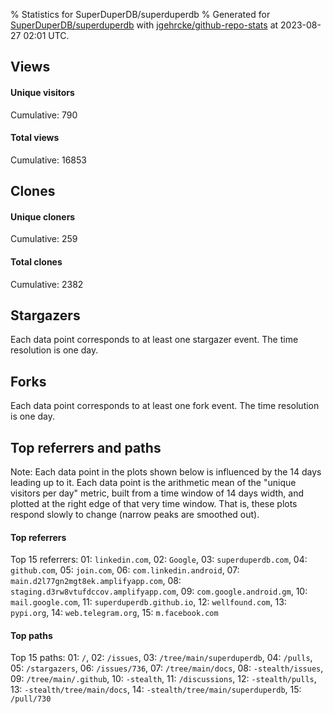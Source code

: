 % Statistics for SuperDuperDB/superduperdb
% Generated for [SuperDuperDB/superduperdb](https://github.com/SuperDuperDB/superduperdb) with [jgehrcke/github-repo-stats](https://github.com/jgehrcke/github-repo-stats) at 2023-08-27 02:01 UTC.


## Views

#### Unique visitors
<div id="chart_views_unique" class="full-width-chart"></div>

Cumulative: 790

#### Total views
<div id="chart_views_total" class="full-width-chart"></div>

Cumulative: 16853

<div class="pagebreak-for-print"> </div>

## Clones

#### Unique cloners
<div id="chart_clones_unique" class="full-width-chart"></div>

Cumulative: 259

#### Total clones
<div id="chart_clones_total" class="full-width-chart"></div>

Cumulative: 2382



<div class="pagebreak-for-print"> </div>



## Stargazers

Each data point corresponds to at least one stargazer event.
The time resolution is one day.

<div id="chart_stargazers" class="full-width-chart"></div>




## Forks

Each data point corresponds to at least one fork event.
The time resolution is one day.

<div id="chart_forks" class="full-width-chart"></div>




<div class="pagebreak-for-print"> </div>



## Top referrers and paths


Note: Each data point in the plots shown below is influenced by the 14 days
leading up to it. Each data point is the arithmetic mean of the "unique
visitors per day" metric, built from a time window of 14 days width, and
plotted at the right edge of that very time window. That is, these plots
respond slowly to change (narrow peaks are smoothed out).




#### Top referrers


<div id="chart_referrers_top_n_alltime" class="full-width-chart"></div>

Top 15 referrers: 01: `linkedin.com`, 02: `Google`, 03: `superduperdb.com`, 04: `github.com`, 05: `join.com`, 06: `com.linkedin.android`, 07: `main.d2l77gn2mgt8ek.amplifyapp.com`, 08: `staging.d3rw8vtufdccov.amplifyapp.com`, 09: `com.google.android.gm`, 10: `mail.google.com`, 11: `superduperdb.github.io`, 12: `wellfound.com`, 13: `pypi.org`, 14: `web.telegram.org`, 15: `m.facebook.com`





#### Top paths


<div id="chart_paths_top_n_alltime" class="full-width-chart"></div>

Top 15 paths: 01: `/`, 02: `/issues`, 03: `/tree/main/superduperdb`, 04: `/pulls`, 05: `/stargazers`, 06: `/issues/736`, 07: `/tree/main/docs`, 08: `-stealth/issues`, 09: `/tree/main/.github`, 10: `-stealth`, 11: `/discussions`, 12: `-stealth/pulls`, 13: `-stealth/tree/main/docs`, 14: `-stealth/tree/main/superduperdb`, 15: `/pull/730`


<script type="text/javascript">
    vegaEmbed('#chart_views_unique', {"$schema": "https://vega.github.io/schema/vega-lite/v4.17.0.json", "config": {"arc": {"fill": "#1b1e23"}, "area": {"fill": "#1b1e23"}, "axisBottom": {"domainColor": "#a9b4c4", "gridColor": "#a9b4c4", "labelColor": "#1b1e23", "labelFont": "relative-mono-11-pitch-pro, Menlo, monospace", "tickColor": "#a9b4c4", "titleColor": "#1b1e23", "titleFont": "relative-mono-11-pitch-pro, Menlo, monospace"}, "axisLeft": {"domainColor": "#a9b4c4", "gridColor": "#a9b4c4", "labelColor": "#1b1e23", "labelFont": "relative-mono-11-pitch-pro, Menlo, monospace", "tickColor": "#a9b4c4", "titleColor": "#1b1e23", "titleFont": "relative-mono-11-pitch-pro, Menlo, monospace"}, "axisX": {"grid": false}, "axisY": {"grid": false, "labelBound": true}, "background": "#FFFFFF", "group": {"fill": "#FFFFFF"}, "header": {"fontWeight": 400, "labelFont": "relative-mono-11-pitch-pro, Menlo, monospace", "titleFont": "relative-mono-11-pitch-pro, Menlo, monospace"}, "legend": {"labelFont": "relative-mono-11-pitch-pro, Menlo, monospace", "symbolSize": 200, "symbolType": "circle", "titleFont": "relative-mono-11-pitch-pro, Menlo, monospace"}, "line": {"color": "#1b1e23", "stroke": "#1b1e23"}, "path": {"stroke": "#1b1e23"}, "point": {"color": "#1b1e23", "cursor": "pointer", "filled": true, "size": 20}, "range": {"category": ["#85a2f7", "#ea9755", "#7eb36a", "#f07071", "#bc85d9", "#e587b6", "#a9b4c4", "#d4c05e", "#64b9c4"]}, "style": {"bar": {"fill": "#1b1e23"}, "text": {"font": "relative-mono-11-pitch-pro, Menlo, monospace", "fontWeight": 400}}, "symbol": {"shape": "circle"}, "title": {"anchor": "start", "font": "relative-mono-11-pitch-pro, Menlo, monospace", "fontWeight": 400}, "trail": {"color": "#1b1e23", "stroke": "#1b1e23"}, "view": {"stroke": null}}, "data": {"name": "data-2055101dcb2e01c1e7a536cd9fa49f7d"}, "datasets": {"data-2055101dcb2e01c1e7a536cd9fa49f7d": [{"time": "2023-07-20T00:00:00+00:00", "views_total": 30, "views_unique": 3}, {"time": "2023-07-21T00:00:00+00:00", "views_total": 447, "views_unique": 4}, {"time": "2023-07-22T00:00:00+00:00", "views_total": 474, "views_unique": 5}, {"time": "2023-07-23T00:00:00+00:00", "views_total": 151, "views_unique": 5}, {"time": "2023-07-24T00:00:00+00:00", "views_total": 764, "views_unique": 6}, {"time": "2023-07-25T00:00:00+00:00", "views_total": 536, "views_unique": 7}, {"time": "2023-07-26T00:00:00+00:00", "views_total": 294, "views_unique": 7}, {"time": "2023-07-27T00:00:00+00:00", "views_total": 353, "views_unique": 7}, {"time": "2023-07-28T00:00:00+00:00", "views_total": 279, "views_unique": 5}, {"time": "2023-07-29T00:00:00+00:00", "views_total": 89, "views_unique": 5}, {"time": "2023-07-30T00:00:00+00:00", "views_total": 159, "views_unique": 5}, {"time": "2023-07-31T00:00:00+00:00", "views_total": 470, "views_unique": 7}, {"time": "2023-08-01T00:00:00+00:00", "views_total": 804, "views_unique": 6}, {"time": "2023-08-02T00:00:00+00:00", "views_total": 1047, "views_unique": 50}, {"time": "2023-08-03T00:00:00+00:00", "views_total": 944, "views_unique": 34}, {"time": "2023-08-04T00:00:00+00:00", "views_total": 534, "views_unique": 26}, {"time": "2023-08-05T00:00:00+00:00", "views_total": 225, "views_unique": 11}, {"time": "2023-08-06T00:00:00+00:00", "views_total": 417, "views_unique": 14}, {"time": "2023-08-07T00:00:00+00:00", "views_total": 510, "views_unique": 21}, {"time": "2023-08-08T00:00:00+00:00", "views_total": 470, "views_unique": 17}, {"time": "2023-08-09T00:00:00+00:00", "views_total": 528, "views_unique": 27}, {"time": "2023-08-10T00:00:00+00:00", "views_total": 447, "views_unique": 21}, {"time": "2023-08-11T00:00:00+00:00", "views_total": 453, "views_unique": 29}, {"time": "2023-08-12T00:00:00+00:00", "views_total": 163, "views_unique": 12}, {"time": "2023-08-13T00:00:00+00:00", "views_total": 68, "views_unique": 8}, {"time": "2023-08-14T00:00:00+00:00", "views_total": 801, "views_unique": 26}, {"time": "2023-08-15T00:00:00+00:00", "views_total": 714, "views_unique": 20}, {"time": "2023-08-16T00:00:00+00:00", "views_total": 479, "views_unique": 52}, {"time": "2023-08-17T00:00:00+00:00", "views_total": 327, "views_unique": 33}, {"time": "2023-08-18T00:00:00+00:00", "views_total": 527, "views_unique": 24}, {"time": "2023-08-19T00:00:00+00:00", "views_total": 204, "views_unique": 15}, {"time": "2023-08-20T00:00:00+00:00", "views_total": 409, "views_unique": 96}, {"time": "2023-08-21T00:00:00+00:00", "views_total": 521, "views_unique": 49}, {"time": "2023-08-22T00:00:00+00:00", "views_total": 404, "views_unique": 31}, {"time": "2023-08-23T00:00:00+00:00", "views_total": 388, "views_unique": 27}, {"time": "2023-08-24T00:00:00+00:00", "views_total": 675, "views_unique": 32}, {"time": "2023-08-25T00:00:00+00:00", "views_total": 489, "views_unique": 24}, {"time": "2023-08-26T00:00:00+00:00", "views_total": 255, "views_unique": 17}, {"time": "2023-08-27T00:00:00+00:00", "views_total": 4, "views_unique": 2}]}, "encoding": {"tooltip": [{"field": "views_unique", "format": ".1f", "title": "views (u)", "type": "quantitative"}, {"field": "time", "format": "%B %e, %Y", "title": "date", "type": "temporal"}], "x": {"axis": {"labelAngle": 25}, "field": "time", "scale": {"domain": ["2023-07-20", "2023-08-27"]}, "timeUnit": "yearmonthdate", "title": "date", "type": "temporal"}, "y": {"axis": {}, "field": "views_unique", "scale": {"domain": [0, 105.60000000000001], "type": "linear", "zero": true}, "title": "unique views per day", "type": "quantitative"}}, "height": 200, "mark": {"point": true, "type": "line"}, "padding": 10, "width": "container"}, {"actions": false, "renderer": "svg"}).catch(console.error);
vegaEmbed('#chart_views_total', {"$schema": "https://vega.github.io/schema/vega-lite/v4.17.0.json", "config": {"arc": {"fill": "#1b1e23"}, "area": {"fill": "#1b1e23"}, "axisBottom": {"domainColor": "#a9b4c4", "gridColor": "#a9b4c4", "labelColor": "#1b1e23", "labelFont": "relative-mono-11-pitch-pro, Menlo, monospace", "tickColor": "#a9b4c4", "titleColor": "#1b1e23", "titleFont": "relative-mono-11-pitch-pro, Menlo, monospace"}, "axisLeft": {"domainColor": "#a9b4c4", "gridColor": "#a9b4c4", "labelColor": "#1b1e23", "labelFont": "relative-mono-11-pitch-pro, Menlo, monospace", "tickColor": "#a9b4c4", "titleColor": "#1b1e23", "titleFont": "relative-mono-11-pitch-pro, Menlo, monospace"}, "axisX": {"grid": false}, "axisY": {"grid": false, "labelBound": true}, "background": "#FFFFFF", "group": {"fill": "#FFFFFF"}, "header": {"fontWeight": 400, "labelFont": "relative-mono-11-pitch-pro, Menlo, monospace", "titleFont": "relative-mono-11-pitch-pro, Menlo, monospace"}, "legend": {"labelFont": "relative-mono-11-pitch-pro, Menlo, monospace", "symbolSize": 200, "symbolType": "circle", "titleFont": "relative-mono-11-pitch-pro, Menlo, monospace"}, "line": {"color": "#1b1e23", "stroke": "#1b1e23"}, "path": {"stroke": "#1b1e23"}, "point": {"color": "#1b1e23", "cursor": "pointer", "filled": true, "size": 20}, "range": {"category": ["#85a2f7", "#ea9755", "#7eb36a", "#f07071", "#bc85d9", "#e587b6", "#a9b4c4", "#d4c05e", "#64b9c4"]}, "style": {"bar": {"fill": "#1b1e23"}, "text": {"font": "relative-mono-11-pitch-pro, Menlo, monospace", "fontWeight": 400}}, "symbol": {"shape": "circle"}, "title": {"anchor": "start", "font": "relative-mono-11-pitch-pro, Menlo, monospace", "fontWeight": 400}, "trail": {"color": "#1b1e23", "stroke": "#1b1e23"}, "view": {"stroke": null}}, "data": {"name": "data-2055101dcb2e01c1e7a536cd9fa49f7d"}, "datasets": {"data-2055101dcb2e01c1e7a536cd9fa49f7d": [{"time": "2023-07-20T00:00:00+00:00", "views_total": 30, "views_unique": 3}, {"time": "2023-07-21T00:00:00+00:00", "views_total": 447, "views_unique": 4}, {"time": "2023-07-22T00:00:00+00:00", "views_total": 474, "views_unique": 5}, {"time": "2023-07-23T00:00:00+00:00", "views_total": 151, "views_unique": 5}, {"time": "2023-07-24T00:00:00+00:00", "views_total": 764, "views_unique": 6}, {"time": "2023-07-25T00:00:00+00:00", "views_total": 536, "views_unique": 7}, {"time": "2023-07-26T00:00:00+00:00", "views_total": 294, "views_unique": 7}, {"time": "2023-07-27T00:00:00+00:00", "views_total": 353, "views_unique": 7}, {"time": "2023-07-28T00:00:00+00:00", "views_total": 279, "views_unique": 5}, {"time": "2023-07-29T00:00:00+00:00", "views_total": 89, "views_unique": 5}, {"time": "2023-07-30T00:00:00+00:00", "views_total": 159, "views_unique": 5}, {"time": "2023-07-31T00:00:00+00:00", "views_total": 470, "views_unique": 7}, {"time": "2023-08-01T00:00:00+00:00", "views_total": 804, "views_unique": 6}, {"time": "2023-08-02T00:00:00+00:00", "views_total": 1047, "views_unique": 50}, {"time": "2023-08-03T00:00:00+00:00", "views_total": 944, "views_unique": 34}, {"time": "2023-08-04T00:00:00+00:00", "views_total": 534, "views_unique": 26}, {"time": "2023-08-05T00:00:00+00:00", "views_total": 225, "views_unique": 11}, {"time": "2023-08-06T00:00:00+00:00", "views_total": 417, "views_unique": 14}, {"time": "2023-08-07T00:00:00+00:00", "views_total": 510, "views_unique": 21}, {"time": "2023-08-08T00:00:00+00:00", "views_total": 470, "views_unique": 17}, {"time": "2023-08-09T00:00:00+00:00", "views_total": 528, "views_unique": 27}, {"time": "2023-08-10T00:00:00+00:00", "views_total": 447, "views_unique": 21}, {"time": "2023-08-11T00:00:00+00:00", "views_total": 453, "views_unique": 29}, {"time": "2023-08-12T00:00:00+00:00", "views_total": 163, "views_unique": 12}, {"time": "2023-08-13T00:00:00+00:00", "views_total": 68, "views_unique": 8}, {"time": "2023-08-14T00:00:00+00:00", "views_total": 801, "views_unique": 26}, {"time": "2023-08-15T00:00:00+00:00", "views_total": 714, "views_unique": 20}, {"time": "2023-08-16T00:00:00+00:00", "views_total": 479, "views_unique": 52}, {"time": "2023-08-17T00:00:00+00:00", "views_total": 327, "views_unique": 33}, {"time": "2023-08-18T00:00:00+00:00", "views_total": 527, "views_unique": 24}, {"time": "2023-08-19T00:00:00+00:00", "views_total": 204, "views_unique": 15}, {"time": "2023-08-20T00:00:00+00:00", "views_total": 409, "views_unique": 96}, {"time": "2023-08-21T00:00:00+00:00", "views_total": 521, "views_unique": 49}, {"time": "2023-08-22T00:00:00+00:00", "views_total": 404, "views_unique": 31}, {"time": "2023-08-23T00:00:00+00:00", "views_total": 388, "views_unique": 27}, {"time": "2023-08-24T00:00:00+00:00", "views_total": 675, "views_unique": 32}, {"time": "2023-08-25T00:00:00+00:00", "views_total": 489, "views_unique": 24}, {"time": "2023-08-26T00:00:00+00:00", "views_total": 255, "views_unique": 17}, {"time": "2023-08-27T00:00:00+00:00", "views_total": 4, "views_unique": 2}]}, "encoding": {"tooltip": [{"field": "views_total", "format": ".1f", "title": "views (t)", "type": "quantitative"}, {"field": "time", "format": "%B %e, %Y", "title": "date", "type": "temporal"}], "x": {"axis": {"labelAngle": 25}, "field": "time", "scale": {"domain": ["2023-07-20", "2023-08-27"]}, "timeUnit": "yearmonthdate", "title": "date", "type": "temporal"}, "y": {"axis": {"values": [1, 10, 50, 100, 500, 1000, 5000, 10000]}, "field": "views_total", "scale": {"domain": [0, 1151.7], "type": "symlog", "zero": true}, "title": "total views per day", "type": "quantitative"}}, "height": 200, "mark": {"point": true, "type": "line"}, "padding": 10, "width": "container"}, {"actions": false, "renderer": "svg"}).catch(console.error);
vegaEmbed('#chart_clones_unique', {"$schema": "https://vega.github.io/schema/vega-lite/v4.17.0.json", "config": {"arc": {"fill": "#1b1e23"}, "area": {"fill": "#1b1e23"}, "axisBottom": {"domainColor": "#a9b4c4", "gridColor": "#a9b4c4", "labelColor": "#1b1e23", "labelFont": "relative-mono-11-pitch-pro, Menlo, monospace", "tickColor": "#a9b4c4", "titleColor": "#1b1e23", "titleFont": "relative-mono-11-pitch-pro, Menlo, monospace"}, "axisLeft": {"domainColor": "#a9b4c4", "gridColor": "#a9b4c4", "labelColor": "#1b1e23", "labelFont": "relative-mono-11-pitch-pro, Menlo, monospace", "tickColor": "#a9b4c4", "titleColor": "#1b1e23", "titleFont": "relative-mono-11-pitch-pro, Menlo, monospace"}, "axisX": {"grid": false}, "axisY": {"grid": false, "labelBound": true}, "background": "#FFFFFF", "group": {"fill": "#FFFFFF"}, "header": {"fontWeight": 400, "labelFont": "relative-mono-11-pitch-pro, Menlo, monospace", "titleFont": "relative-mono-11-pitch-pro, Menlo, monospace"}, "legend": {"labelFont": "relative-mono-11-pitch-pro, Menlo, monospace", "symbolSize": 200, "symbolType": "circle", "titleFont": "relative-mono-11-pitch-pro, Menlo, monospace"}, "line": {"color": "#1b1e23", "stroke": "#1b1e23"}, "path": {"stroke": "#1b1e23"}, "point": {"color": "#1b1e23", "cursor": "pointer", "filled": true, "size": 20}, "range": {"category": ["#85a2f7", "#ea9755", "#7eb36a", "#f07071", "#bc85d9", "#e587b6", "#a9b4c4", "#d4c05e", "#64b9c4"]}, "style": {"bar": {"fill": "#1b1e23"}, "text": {"font": "relative-mono-11-pitch-pro, Menlo, monospace", "fontWeight": 400}}, "symbol": {"shape": "circle"}, "title": {"anchor": "start", "font": "relative-mono-11-pitch-pro, Menlo, monospace", "fontWeight": 400}, "trail": {"color": "#1b1e23", "stroke": "#1b1e23"}, "view": {"stroke": null}}, "data": {"name": "data-e5f023cbbe0f9111cfbf389ac5cc7dbb"}, "datasets": {"data-e5f023cbbe0f9111cfbf389ac5cc7dbb": [{"clones_total": 9, "clones_unique": 1, "time": "2023-07-20T00:00:00+00:00"}, {"clones_total": 175, "clones_unique": 2, "time": "2023-07-21T00:00:00+00:00"}, {"clones_total": 51, "clones_unique": 2, "time": "2023-07-22T00:00:00+00:00"}, {"clones_total": 71, "clones_unique": 1, "time": "2023-07-23T00:00:00+00:00"}, {"clones_total": 120, "clones_unique": 2, "time": "2023-07-24T00:00:00+00:00"}, {"clones_total": 65, "clones_unique": 1, "time": "2023-07-25T00:00:00+00:00"}, {"clones_total": 89, "clones_unique": 1, "time": "2023-07-26T00:00:00+00:00"}, {"clones_total": 40, "clones_unique": 2, "time": "2023-07-27T00:00:00+00:00"}, {"clones_total": 40, "clones_unique": 2, "time": "2023-07-28T00:00:00+00:00"}, {"clones_total": 25, "clones_unique": 2, "time": "2023-07-29T00:00:00+00:00"}, {"clones_total": 25, "clones_unique": 1, "time": "2023-07-30T00:00:00+00:00"}, {"clones_total": 57, "clones_unique": 1, "time": "2023-07-31T00:00:00+00:00"}, {"clones_total": 150, "clones_unique": 1, "time": "2023-08-01T00:00:00+00:00"}, {"clones_total": 90, "clones_unique": 27, "time": "2023-08-02T00:00:00+00:00"}, {"clones_total": 114, "clones_unique": 10, "time": "2023-08-03T00:00:00+00:00"}, {"clones_total": 99, "clones_unique": 12, "time": "2023-08-04T00:00:00+00:00"}, {"clones_total": 26, "clones_unique": 8, "time": "2023-08-05T00:00:00+00:00"}, {"clones_total": 35, "clones_unique": 10, "time": "2023-08-06T00:00:00+00:00"}, {"clones_total": 64, "clones_unique": 9, "time": "2023-08-07T00:00:00+00:00"}, {"clones_total": 66, "clones_unique": 8, "time": "2023-08-08T00:00:00+00:00"}, {"clones_total": 46, "clones_unique": 7, "time": "2023-08-09T00:00:00+00:00"}, {"clones_total": 66, "clones_unique": 9, "time": "2023-08-10T00:00:00+00:00"}, {"clones_total": 65, "clones_unique": 12, "time": "2023-08-11T00:00:00+00:00"}, {"clones_total": 29, "clones_unique": 6, "time": "2023-08-12T00:00:00+00:00"}, {"clones_total": 9, "clones_unique": 4, "time": "2023-08-13T00:00:00+00:00"}, {"clones_total": 138, "clones_unique": 16, "time": "2023-08-14T00:00:00+00:00"}, {"clones_total": 98, "clones_unique": 12, "time": "2023-08-15T00:00:00+00:00"}, {"clones_total": 54, "clones_unique": 8, "time": "2023-08-16T00:00:00+00:00"}, {"clones_total": 54, "clones_unique": 7, "time": "2023-08-17T00:00:00+00:00"}, {"clones_total": 65, "clones_unique": 11, "time": "2023-08-18T00:00:00+00:00"}, {"clones_total": 31, "clones_unique": 4, "time": "2023-08-19T00:00:00+00:00"}, {"clones_total": 21, "clones_unique": 6, "time": "2023-08-20T00:00:00+00:00"}, {"clones_total": 62, "clones_unique": 12, "time": "2023-08-21T00:00:00+00:00"}, {"clones_total": 33, "clones_unique": 8, "time": "2023-08-22T00:00:00+00:00"}, {"clones_total": 29, "clones_unique": 9, "time": "2023-08-23T00:00:00+00:00"}, {"clones_total": 80, "clones_unique": 11, "time": "2023-08-24T00:00:00+00:00"}, {"clones_total": 72, "clones_unique": 7, "time": "2023-08-25T00:00:00+00:00"}, {"clones_total": 19, "clones_unique": 7, "time": "2023-08-26T00:00:00+00:00"}, {"clones_total": 0, "clones_unique": 0, "time": "2023-08-27T00:00:00+00:00"}]}, "encoding": {"tooltip": [{"field": "clones_unique", "format": ".1f", "title": "clones (u)", "type": "quantitative"}, {"field": "time", "format": "%B %e, %Y", "title": "date", "type": "temporal"}], "x": {"axis": {"labelAngle": 25}, "field": "time", "scale": {"domain": ["2023-07-20", "2023-08-27"]}, "timeUnit": "yearmonthdate", "title": "date", "type": "temporal"}, "y": {"axis": {}, "field": "clones_unique", "scale": {"domain": [0, 29.700000000000003], "type": "linear", "zero": true}, "title": "unique clones per day", "type": "quantitative"}}, "height": 200, "mark": {"point": true, "type": "line"}, "padding": 10, "width": "container"}, {"actions": false, "renderer": "svg"}).catch(console.error);
vegaEmbed('#chart_clones_total', {"$schema": "https://vega.github.io/schema/vega-lite/v4.17.0.json", "config": {"arc": {"fill": "#1b1e23"}, "area": {"fill": "#1b1e23"}, "axisBottom": {"domainColor": "#a9b4c4", "gridColor": "#a9b4c4", "labelColor": "#1b1e23", "labelFont": "relative-mono-11-pitch-pro, Menlo, monospace", "tickColor": "#a9b4c4", "titleColor": "#1b1e23", "titleFont": "relative-mono-11-pitch-pro, Menlo, monospace"}, "axisLeft": {"domainColor": "#a9b4c4", "gridColor": "#a9b4c4", "labelColor": "#1b1e23", "labelFont": "relative-mono-11-pitch-pro, Menlo, monospace", "tickColor": "#a9b4c4", "titleColor": "#1b1e23", "titleFont": "relative-mono-11-pitch-pro, Menlo, monospace"}, "axisX": {"grid": false}, "axisY": {"grid": false, "labelBound": true}, "background": "#FFFFFF", "group": {"fill": "#FFFFFF"}, "header": {"fontWeight": 400, "labelFont": "relative-mono-11-pitch-pro, Menlo, monospace", "titleFont": "relative-mono-11-pitch-pro, Menlo, monospace"}, "legend": {"labelFont": "relative-mono-11-pitch-pro, Menlo, monospace", "symbolSize": 200, "symbolType": "circle", "titleFont": "relative-mono-11-pitch-pro, Menlo, monospace"}, "line": {"color": "#1b1e23", "stroke": "#1b1e23"}, "path": {"stroke": "#1b1e23"}, "point": {"color": "#1b1e23", "cursor": "pointer", "filled": true, "size": 20}, "range": {"category": ["#85a2f7", "#ea9755", "#7eb36a", "#f07071", "#bc85d9", "#e587b6", "#a9b4c4", "#d4c05e", "#64b9c4"]}, "style": {"bar": {"fill": "#1b1e23"}, "text": {"font": "relative-mono-11-pitch-pro, Menlo, monospace", "fontWeight": 400}}, "symbol": {"shape": "circle"}, "title": {"anchor": "start", "font": "relative-mono-11-pitch-pro, Menlo, monospace", "fontWeight": 400}, "trail": {"color": "#1b1e23", "stroke": "#1b1e23"}, "view": {"stroke": null}}, "data": {"name": "data-e5f023cbbe0f9111cfbf389ac5cc7dbb"}, "datasets": {"data-e5f023cbbe0f9111cfbf389ac5cc7dbb": [{"clones_total": 9, "clones_unique": 1, "time": "2023-07-20T00:00:00+00:00"}, {"clones_total": 175, "clones_unique": 2, "time": "2023-07-21T00:00:00+00:00"}, {"clones_total": 51, "clones_unique": 2, "time": "2023-07-22T00:00:00+00:00"}, {"clones_total": 71, "clones_unique": 1, "time": "2023-07-23T00:00:00+00:00"}, {"clones_total": 120, "clones_unique": 2, "time": "2023-07-24T00:00:00+00:00"}, {"clones_total": 65, "clones_unique": 1, "time": "2023-07-25T00:00:00+00:00"}, {"clones_total": 89, "clones_unique": 1, "time": "2023-07-26T00:00:00+00:00"}, {"clones_total": 40, "clones_unique": 2, "time": "2023-07-27T00:00:00+00:00"}, {"clones_total": 40, "clones_unique": 2, "time": "2023-07-28T00:00:00+00:00"}, {"clones_total": 25, "clones_unique": 2, "time": "2023-07-29T00:00:00+00:00"}, {"clones_total": 25, "clones_unique": 1, "time": "2023-07-30T00:00:00+00:00"}, {"clones_total": 57, "clones_unique": 1, "time": "2023-07-31T00:00:00+00:00"}, {"clones_total": 150, "clones_unique": 1, "time": "2023-08-01T00:00:00+00:00"}, {"clones_total": 90, "clones_unique": 27, "time": "2023-08-02T00:00:00+00:00"}, {"clones_total": 114, "clones_unique": 10, "time": "2023-08-03T00:00:00+00:00"}, {"clones_total": 99, "clones_unique": 12, "time": "2023-08-04T00:00:00+00:00"}, {"clones_total": 26, "clones_unique": 8, "time": "2023-08-05T00:00:00+00:00"}, {"clones_total": 35, "clones_unique": 10, "time": "2023-08-06T00:00:00+00:00"}, {"clones_total": 64, "clones_unique": 9, "time": "2023-08-07T00:00:00+00:00"}, {"clones_total": 66, "clones_unique": 8, "time": "2023-08-08T00:00:00+00:00"}, {"clones_total": 46, "clones_unique": 7, "time": "2023-08-09T00:00:00+00:00"}, {"clones_total": 66, "clones_unique": 9, "time": "2023-08-10T00:00:00+00:00"}, {"clones_total": 65, "clones_unique": 12, "time": "2023-08-11T00:00:00+00:00"}, {"clones_total": 29, "clones_unique": 6, "time": "2023-08-12T00:00:00+00:00"}, {"clones_total": 9, "clones_unique": 4, "time": "2023-08-13T00:00:00+00:00"}, {"clones_total": 138, "clones_unique": 16, "time": "2023-08-14T00:00:00+00:00"}, {"clones_total": 98, "clones_unique": 12, "time": "2023-08-15T00:00:00+00:00"}, {"clones_total": 54, "clones_unique": 8, "time": "2023-08-16T00:00:00+00:00"}, {"clones_total": 54, "clones_unique": 7, "time": "2023-08-17T00:00:00+00:00"}, {"clones_total": 65, "clones_unique": 11, "time": "2023-08-18T00:00:00+00:00"}, {"clones_total": 31, "clones_unique": 4, "time": "2023-08-19T00:00:00+00:00"}, {"clones_total": 21, "clones_unique": 6, "time": "2023-08-20T00:00:00+00:00"}, {"clones_total": 62, "clones_unique": 12, "time": "2023-08-21T00:00:00+00:00"}, {"clones_total": 33, "clones_unique": 8, "time": "2023-08-22T00:00:00+00:00"}, {"clones_total": 29, "clones_unique": 9, "time": "2023-08-23T00:00:00+00:00"}, {"clones_total": 80, "clones_unique": 11, "time": "2023-08-24T00:00:00+00:00"}, {"clones_total": 72, "clones_unique": 7, "time": "2023-08-25T00:00:00+00:00"}, {"clones_total": 19, "clones_unique": 7, "time": "2023-08-26T00:00:00+00:00"}, {"clones_total": 0, "clones_unique": 0, "time": "2023-08-27T00:00:00+00:00"}]}, "encoding": {"tooltip": [{"field": "clones_total", "format": ".1f", "title": "clones (t)", "type": "quantitative"}, {"field": "time", "format": "%B %e, %Y", "title": "date", "type": "temporal"}], "x": {"axis": {"labelAngle": 25}, "field": "time", "scale": {"domain": ["2023-07-20", "2023-08-27"]}, "timeUnit": "yearmonthdate", "title": "date", "type": "temporal"}, "y": {"axis": {"values": [1, 10, 50, 100, 500, 1000, 5000, 10000]}, "field": "clones_total", "scale": {"domain": [0, 192.50000000000003], "type": "symlog", "zero": true}, "title": "total clones per day", "type": "quantitative"}}, "height": 200, "mark": {"point": true, "type": "line"}, "padding": 10, "width": "container"}, {"actions": false, "renderer": "svg"}).catch(console.error);
vegaEmbed('#chart_stargazers', {"$schema": "https://vega.github.io/schema/vega-lite/v4.17.0.json", "config": {"arc": {"fill": "#1b1e23"}, "area": {"fill": "#1b1e23"}, "axisBottom": {"domainColor": "#a9b4c4", "gridColor": "#a9b4c4", "labelColor": "#1b1e23", "labelFont": "relative-mono-11-pitch-pro, Menlo, monospace", "tickColor": "#a9b4c4", "titleColor": "#1b1e23", "titleFont": "relative-mono-11-pitch-pro, Menlo, monospace"}, "axisLeft": {"domainColor": "#a9b4c4", "gridColor": "#a9b4c4", "labelColor": "#1b1e23", "labelFont": "relative-mono-11-pitch-pro, Menlo, monospace", "tickColor": "#a9b4c4", "titleColor": "#1b1e23", "titleFont": "relative-mono-11-pitch-pro, Menlo, monospace"}, "axisX": {"grid": false}, "axisY": {"grid": false}, "background": "#FFFFFF", "group": {"fill": "#FFFFFF"}, "header": {"fontWeight": 400, "labelFont": "relative-mono-11-pitch-pro, Menlo, monospace", "titleFont": "relative-mono-11-pitch-pro, Menlo, monospace"}, "legend": {"labelFont": "relative-mono-11-pitch-pro, Menlo, monospace", "symbolSize": 200, "symbolType": "circle", "titleFont": "relative-mono-11-pitch-pro, Menlo, monospace"}, "line": {"color": "#1b1e23", "stroke": "#1b1e23"}, "path": {"stroke": "#1b1e23"}, "point": {"color": "#1b1e23", "cursor": "pointer", "filled": true, "size": 50}, "range": {"category": ["#85a2f7", "#ea9755", "#7eb36a", "#f07071", "#bc85d9", "#e587b6", "#a9b4c4", "#d4c05e", "#64b9c4"]}, "style": {"bar": {"fill": "#1b1e23"}, "text": {"font": "relative-mono-11-pitch-pro, Menlo, monospace", "fontWeight": 400}}, "symbol": {"shape": "circle"}, "title": {"anchor": "start", "font": "relative-mono-11-pitch-pro, Menlo, monospace", "fontWeight": 400}, "trail": {"color": "#1b1e23", "stroke": "#1b1e23"}, "view": {"stroke": null}}, "data": {"name": "data-6367a5a73f7ea4d7e507fbbe21888374"}, "datasets": {"data-6367a5a73f7ea4d7e507fbbe21888374": [{"stars_cumulative": 8.0, "time": "2023-08-02T10:00:00+00:00"}, {"stars_cumulative": 13.0, "time": "2023-08-02T15:00:00+00:00"}, {"stars_cumulative": 15.0, "time": "2023-08-03T06:00:00+00:00"}, {"stars_cumulative": 16.0, "time": "2023-08-03T16:00:00+00:00"}, {"stars_cumulative": 18.0, "time": "2023-08-04T07:00:00+00:00"}, {"stars_cumulative": 19.0, "time": "2023-08-05T18:00:00+00:00"}, {"stars_cumulative": 20.0, "time": "2023-08-08T11:00:00+00:00"}, {"stars_cumulative": 22.0, "time": "2023-08-09T07:00:00+00:00"}, {"stars_cumulative": 23.0, "time": "2023-08-10T23:00:00+00:00"}, {"stars_cumulative": 24.0, "time": "2023-08-11T09:00:00+00:00"}, {"stars_cumulative": 25.0, "time": "2023-08-11T14:00:00+00:00"}, {"stars_cumulative": 26.0, "time": "2023-08-11T19:00:00+00:00"}, {"stars_cumulative": 27.0, "time": "2023-08-12T10:00:00+00:00"}, {"stars_cumulative": 28.0, "time": "2023-08-15T08:00:00+00:00"}, {"stars_cumulative": 29.0, "time": "2023-08-15T18:00:00+00:00"}, {"stars_cumulative": 30.0, "time": "2023-08-16T09:00:00+00:00"}, {"stars_cumulative": 31.0, "time": "2023-08-16T19:00:00+00:00"}, {"stars_cumulative": 32.0, "time": "2023-08-17T05:00:00+00:00"}, {"stars_cumulative": 33.0, "time": "2023-08-17T20:00:00+00:00"}, {"stars_cumulative": 34.0, "time": "2023-08-18T01:00:00+00:00"}, {"stars_cumulative": 35.0, "time": "2023-08-19T02:00:00+00:00"}, {"stars_cumulative": 37.0, "time": "2023-08-20T03:00:00+00:00"}, {"stars_cumulative": 39.0, "time": "2023-08-20T13:00:00+00:00"}, {"stars_cumulative": 40.0, "time": "2023-08-21T04:00:00+00:00"}, {"stars_cumulative": 42.0, "time": "2023-08-21T19:00:00+00:00"}, {"stars_cumulative": 43.0, "time": "2023-08-22T10:00:00+00:00"}, {"stars_cumulative": 44.0, "time": "2023-08-22T20:00:00+00:00"}, {"stars_cumulative": 46.0, "time": "2023-08-23T16:00:00+00:00"}, {"stars_cumulative": 47.0, "time": "2023-08-24T02:00:00+00:00"}, {"stars_cumulative": 48.0, "time": "2023-08-24T17:00:00+00:00"}, {"stars_cumulative": 49.0, "time": "2023-08-25T13:00:00+00:00"}, {"stars_cumulative": 51.0, "time": "2023-08-26T14:00:00+00:00"}]}, "encoding": {"tooltip": [{"field": "stars_cumulative", "format": "d", "title": "stars", "type": "quantitative"}, {"field": "time", "format": "%B %e, %Y", "title": "date", "type": "temporal"}], "x": {"axis": {"labelAngle": 25}, "field": "time", "scale": {"domain": ["2023-07-20", "2023-08-27"]}, "timeUnit": "yearmonthdate", "title": "date", "type": "temporal"}, "y": {"field": "stars_cumulative", "scale": {"domain": [0, 56.1], "zero": true}, "title": "stargazer count (cumulative)", "type": "quantitative"}}, "height": 300, "mark": {"point": true, "type": "line"}, "padding": 10, "width": "container"}, {"actions": false, "renderer": "svg"}).catch(console.error);
vegaEmbed('#chart_forks', {"$schema": "https://vega.github.io/schema/vega-lite/v4.17.0.json", "config": {"arc": {"fill": "#1b1e23"}, "area": {"fill": "#1b1e23"}, "axisBottom": {"domainColor": "#a9b4c4", "gridColor": "#a9b4c4", "labelColor": "#1b1e23", "labelFont": "relative-mono-11-pitch-pro, Menlo, monospace", "tickColor": "#a9b4c4", "titleColor": "#1b1e23", "titleFont": "relative-mono-11-pitch-pro, Menlo, monospace"}, "axisLeft": {"domainColor": "#a9b4c4", "gridColor": "#a9b4c4", "labelColor": "#1b1e23", "labelFont": "relative-mono-11-pitch-pro, Menlo, monospace", "tickColor": "#a9b4c4", "titleColor": "#1b1e23", "titleFont": "relative-mono-11-pitch-pro, Menlo, monospace"}, "axisX": {"grid": false}, "axisY": {"grid": false}, "background": "#FFFFFF", "group": {"fill": "#FFFFFF"}, "header": {"fontWeight": 400, "labelFont": "relative-mono-11-pitch-pro, Menlo, monospace", "titleFont": "relative-mono-11-pitch-pro, Menlo, monospace"}, "legend": {"labelFont": "relative-mono-11-pitch-pro, Menlo, monospace", "symbolSize": 200, "symbolType": "circle", "titleFont": "relative-mono-11-pitch-pro, Menlo, monospace"}, "line": {"color": "#1b1e23", "stroke": "#1b1e23"}, "path": {"stroke": "#1b1e23"}, "point": {"color": "#1b1e23", "cursor": "pointer", "filled": true, "size": 50}, "range": {"category": ["#85a2f7", "#ea9755", "#7eb36a", "#f07071", "#bc85d9", "#e587b6", "#a9b4c4", "#d4c05e", "#64b9c4"]}, "style": {"bar": {"fill": "#1b1e23"}, "text": {"font": "relative-mono-11-pitch-pro, Menlo, monospace", "fontWeight": 400}}, "symbol": {"shape": "circle"}, "title": {"anchor": "start", "font": "relative-mono-11-pitch-pro, Menlo, monospace", "fontWeight": 400}, "trail": {"color": "#1b1e23", "stroke": "#1b1e23"}, "view": {"stroke": null}}, "data": {"name": "data-b42d23333bd019248077feff6fc59480"}, "datasets": {"data-b42d23333bd019248077feff6fc59480": [{"forks_cumulative": 1, "time": "2023-08-02T16:03:02+00:00"}, {"forks_cumulative": 2, "time": "2023-08-02T17:02:45+00:00"}, {"forks_cumulative": 3, "time": "2023-08-02T20:23:09+00:00"}, {"forks_cumulative": 4, "time": "2023-08-03T07:35:46+00:00"}, {"forks_cumulative": 5, "time": "2023-08-04T10:49:10+00:00"}, {"forks_cumulative": 6, "time": "2023-08-05T09:15:16+00:00"}, {"forks_cumulative": 7, "time": "2023-08-05T20:36:39+00:00"}, {"forks_cumulative": 8, "time": "2023-08-08T07:38:49+00:00"}, {"forks_cumulative": 9, "time": "2023-08-11T06:03:59+00:00"}, {"forks_cumulative": 10, "time": "2023-08-15T09:30:49+00:00"}, {"forks_cumulative": 11, "time": "2023-08-16T19:15:26+00:00"}, {"forks_cumulative": 12, "time": "2023-08-19T09:48:13+00:00"}, {"forks_cumulative": 13, "time": "2023-08-20T15:32:37+00:00"}, {"forks_cumulative": 14, "time": "2023-08-23T13:22:57+00:00"}, {"forks_cumulative": 15, "time": "2023-08-26T07:08:56+00:00"}, {"forks_cumulative": 16, "time": "2023-08-26T19:27:50+00:00"}]}, "encoding": {"tooltip": [{"field": "forks_cumulative", "format": "d", "title": "forks", "type": "quantitative"}, {"field": "time", "format": "%B %e, %Y", "title": "date", "type": "temporal"}], "x": {"axis": {"labelAngle": 25}, "field": "time", "scale": {"domain": ["2023-07-20", "2023-08-27"]}, "timeUnit": "yearmonthdate", "title": "date", "type": "temporal"}, "y": {"field": "forks_cumulative", "scale": {"domain": [0, 17.6], "zero": true}, "title": "fork count (cumulative)", "type": "quantitative"}}, "height": 300, "mark": {"point": true, "type": "line"}, "padding": 10, "width": "container"}, {"actions": false, "renderer": "svg"}).catch(console.error);
vegaEmbed('#chart_referrers_top_n_alltime', {"$schema": "https://vega.github.io/schema/vega-lite/v4.17.0.json", "config": {"arc": {"fill": "#1b1e23"}, "area": {"fill": "#1b1e23"}, "axisBottom": {"domainColor": "#a9b4c4", "gridColor": "#a9b4c4", "labelColor": "#1b1e23", "labelFont": "relative-mono-11-pitch-pro, Menlo, monospace", "tickColor": "#a9b4c4", "titleColor": "#1b1e23", "titleFont": "relative-mono-11-pitch-pro, Menlo, monospace"}, "axisLeft": {"domainColor": "#a9b4c4", "gridColor": "#a9b4c4", "labelColor": "#1b1e23", "labelFont": "relative-mono-11-pitch-pro, Menlo, monospace", "tickColor": "#a9b4c4", "titleColor": "#1b1e23", "titleFont": "relative-mono-11-pitch-pro, Menlo, monospace"}, "axisX": {"grid": false}, "axisY": {"grid": false}, "background": "#FFFFFF", "group": {"fill": "#FFFFFF"}, "header": {"fontWeight": 400, "labelFont": "relative-mono-11-pitch-pro, Menlo, monospace", "titleFont": "relative-mono-11-pitch-pro, Menlo, monospace"}, "legend": {"labelFont": "relative-mono-11-pitch-pro, Menlo, monospace", "symbolSize": 200, "symbolType": "circle", "titleFont": "relative-mono-11-pitch-pro, Menlo, monospace"}, "line": {"color": "#1b1e23", "stroke": "#1b1e23"}, "path": {"stroke": "#1b1e23"}, "point": {"color": "#1b1e23", "cursor": "pointer", "filled": true, "size": 30}, "range": {"category": ["#85a2f7", "#ea9755", "#7eb36a", "#f07071", "#bc85d9", "#e587b6", "#a9b4c4", "#d4c05e", "#64b9c4"]}, "style": {"bar": {"fill": "#1b1e23"}, "text": {"font": "relative-mono-11-pitch-pro, Menlo, monospace", "fontWeight": 400}}, "symbol": {"shape": "circle"}, "title": {"anchor": "start", "font": "relative-mono-11-pitch-pro, Menlo, monospace", "fontWeight": 400}, "trail": {"color": "#1b1e23", "stroke": "#1b1e23"}, "view": {"stroke": null}}, "data": {"name": "data-13a02f2122a7e7b9a529c92f02fef2fa"}, "datasets": {"data-13a02f2122a7e7b9a529c92f02fef2fa": [{"referrer": "linkedin.com", "time": "2023-08-03T00:00:00+00:00", "views_unique": 2.0, "views_unique_norm": 0.14285714285714285}, {"referrer": "linkedin.com", "time": "2023-08-04T00:00:00+00:00", "views_unique": 2.0, "views_unique_norm": 0.14285714285714285}, {"referrer": "linkedin.com", "time": "2023-08-05T00:00:00+00:00", "views_unique": 3.0, "views_unique_norm": 0.21428571428571427}, {"referrer": "linkedin.com", "time": "2023-08-06T00:00:00+00:00", "views_unique": 5.0, "views_unique_norm": 0.35714285714285715}, {"referrer": "linkedin.com", "time": "2023-08-07T00:00:00+00:00", "views_unique": 5.0, "views_unique_norm": 0.35714285714285715}, {"referrer": "linkedin.com", "time": "2023-08-08T00:00:00+00:00", "views_unique": 5.0, "views_unique_norm": 0.35714285714285715}, {"referrer": "linkedin.com", "time": "2023-08-09T00:00:00+00:00", "views_unique": 5.0, "views_unique_norm": 0.35714285714285715}, {"referrer": "linkedin.com", "time": "2023-08-10T00:00:00+00:00", "views_unique": 5.0, "views_unique_norm": 0.35714285714285715}, {"referrer": "linkedin.com", "time": "2023-08-11T00:00:00+00:00", "views_unique": 5.0, "views_unique_norm": 0.35714285714285715}, {"referrer": "linkedin.com", "time": "2023-08-12T00:00:00+00:00", "views_unique": 5.0, "views_unique_norm": 0.35714285714285715}, {"referrer": "linkedin.com", "time": "2023-08-13T00:00:00+00:00", "views_unique": 5.0, "views_unique_norm": 0.35714285714285715}, {"referrer": "linkedin.com", "time": "2023-08-14T00:00:00+00:00", "views_unique": 5.0, "views_unique_norm": 0.35714285714285715}, {"referrer": "linkedin.com", "time": "2023-08-15T00:00:00+00:00", "views_unique": 5.0, "views_unique_norm": 0.35714285714285715}, {"referrer": "linkedin.com", "time": "2023-08-16T00:00:00+00:00", "views_unique": 3.0, "views_unique_norm": 0.21428571428571427}, {"referrer": "linkedin.com", "time": "2023-08-17T00:00:00+00:00", "views_unique": 2.0, "views_unique_norm": 0.14285714285714285}, {"referrer": "linkedin.com", "time": "2023-08-18T00:00:00+00:00", "views_unique": 1.0, "views_unique_norm": 0.07142857142857142}, {"referrer": "linkedin.com", "time": "2023-08-19T00:00:00+00:00", "views_unique": 1.0, "views_unique_norm": 0.07142857142857142}, {"referrer": "linkedin.com", "time": "2023-08-20T00:00:00+00:00", "views_unique": 1.0, "views_unique_norm": 0.07142857142857142}, {"referrer": "linkedin.com", "time": "2023-08-21T00:00:00+00:00", "views_unique": 1.0, "views_unique_norm": 0.07142857142857142}, {"referrer": "linkedin.com", "time": "2023-08-22T00:00:00+00:00", "views_unique": 47.0, "views_unique_norm": 3.357142857142857}, {"referrer": "linkedin.com", "time": "2023-08-23T00:00:00+00:00", "views_unique": 55.0, "views_unique_norm": 3.9285714285714284}, {"referrer": "linkedin.com", "time": "2023-08-24T00:00:00+00:00", "views_unique": 56.0, "views_unique_norm": 4.0}, {"referrer": "linkedin.com", "time": "2023-08-25T00:00:00+00:00", "views_unique": 57.0, "views_unique_norm": 4.071428571428571}, {"referrer": "linkedin.com", "time": "2023-08-26T00:00:00+00:00", "views_unique": 57.0, "views_unique_norm": 4.071428571428571}, {"referrer": "linkedin.com", "time": "2023-08-27T00:00:00+00:00", "views_unique": 57.0, "views_unique_norm": 4.071428571428571}, {"referrer": "Google", "time": "2023-08-03T00:00:00+00:00", "views_unique": 5.0, "views_unique_norm": 0.35714285714285715}, {"referrer": "Google", "time": "2023-08-04T00:00:00+00:00", "views_unique": 5.0, "views_unique_norm": 0.35714285714285715}, {"referrer": "Google", "time": "2023-08-05T00:00:00+00:00", "views_unique": 7.0, "views_unique_norm": 0.5}, {"referrer": "Google", "time": "2023-08-06T00:00:00+00:00", "views_unique": 10.0, "views_unique_norm": 0.7142857142857143}, {"referrer": "Google", "time": "2023-08-07T00:00:00+00:00", "views_unique": 13.0, "views_unique_norm": 0.9285714285714286}, {"referrer": "Google", "time": "2023-08-08T00:00:00+00:00", "views_unique": 13.0, "views_unique_norm": 0.9285714285714286}, {"referrer": "Google", "time": "2023-08-09T00:00:00+00:00", "views_unique": 17.0, "views_unique_norm": 1.2142857142857142}, {"referrer": "Google", "time": "2023-08-10T00:00:00+00:00", "views_unique": 19.0, "views_unique_norm": 1.3571428571428572}, {"referrer": "Google", "time": "2023-08-11T00:00:00+00:00", "views_unique": 22.0, "views_unique_norm": 1.5714285714285714}, {"referrer": "Google", "time": "2023-08-12T00:00:00+00:00", "views_unique": 25.0, "views_unique_norm": 1.7857142857142858}, {"referrer": "Google", "time": "2023-08-13T00:00:00+00:00", "views_unique": 28.0, "views_unique_norm": 2.0}, {"referrer": "Google", "time": "2023-08-14T00:00:00+00:00", "views_unique": 28.0, "views_unique_norm": 2.0}, {"referrer": "Google", "time": "2023-08-15T00:00:00+00:00", "views_unique": 28.0, "views_unique_norm": 2.0}, {"referrer": "Google", "time": "2023-08-16T00:00:00+00:00", "views_unique": 26.0, "views_unique_norm": 1.8571428571428572}, {"referrer": "Google", "time": "2023-08-17T00:00:00+00:00", "views_unique": 27.0, "views_unique_norm": 1.9285714285714286}, {"referrer": "Google", "time": "2023-08-18T00:00:00+00:00", "views_unique": 32.0, "views_unique_norm": 2.2857142857142856}, {"referrer": "Google", "time": "2023-08-19T00:00:00+00:00", "views_unique": 32.0, "views_unique_norm": 2.2857142857142856}, {"referrer": "Google", "time": "2023-08-20T00:00:00+00:00", "views_unique": 32.0, "views_unique_norm": 2.2857142857142856}, {"referrer": "Google", "time": "2023-08-21T00:00:00+00:00", "views_unique": 30.0, "views_unique_norm": 2.142857142857143}, {"referrer": "Google", "time": "2023-08-22T00:00:00+00:00", "views_unique": 31.0, "views_unique_norm": 2.2142857142857144}, {"referrer": "Google", "time": "2023-08-23T00:00:00+00:00", "views_unique": 40.0, "views_unique_norm": 2.857142857142857}, {"referrer": "Google", "time": "2023-08-24T00:00:00+00:00", "views_unique": 41.0, "views_unique_norm": 2.9285714285714284}, {"referrer": "Google", "time": "2023-08-25T00:00:00+00:00", "views_unique": 40.0, "views_unique_norm": 2.857142857142857}, {"referrer": "Google", "time": "2023-08-26T00:00:00+00:00", "views_unique": 48.0, "views_unique_norm": 3.4285714285714284}, {"referrer": "Google", "time": "2023-08-27T00:00:00+00:00", "views_unique": 53.0, "views_unique_norm": 3.7857142857142856}, {"referrer": "superduperdb.com", "time": "2023-08-03T00:00:00+00:00", "views_unique": 4.0, "views_unique_norm": 0.2857142857142857}, {"referrer": "superduperdb.com", "time": "2023-08-04T00:00:00+00:00", "views_unique": 4.0, "views_unique_norm": 0.2857142857142857}, {"referrer": "superduperdb.com", "time": "2023-08-05T00:00:00+00:00", "views_unique": 9.0, "views_unique_norm": 0.6428571428571429}, {"referrer": "superduperdb.com", "time": "2023-08-06T00:00:00+00:00", "views_unique": 12.0, "views_unique_norm": 0.8571428571428571}, {"referrer": "superduperdb.com", "time": "2023-08-07T00:00:00+00:00", "views_unique": 12.0, "views_unique_norm": 0.8571428571428571}, {"referrer": "superduperdb.com", "time": "2023-08-08T00:00:00+00:00", "views_unique": 12.0, "views_unique_norm": 0.8571428571428571}, {"referrer": "superduperdb.com", "time": "2023-08-09T00:00:00+00:00", "views_unique": 16.0, "views_unique_norm": 1.1428571428571428}, {"referrer": "superduperdb.com", "time": "2023-08-10T00:00:00+00:00", "views_unique": 18.0, "views_unique_norm": 1.2857142857142858}, {"referrer": "superduperdb.com", "time": "2023-08-11T00:00:00+00:00", "views_unique": 20.0, "views_unique_norm": 1.4285714285714286}, {"referrer": "superduperdb.com", "time": "2023-08-12T00:00:00+00:00", "views_unique": 23.0, "views_unique_norm": 1.6428571428571428}, {"referrer": "superduperdb.com", "time": "2023-08-13T00:00:00+00:00", "views_unique": 25.0, "views_unique_norm": 1.7857142857142858}, {"referrer": "superduperdb.com", "time": "2023-08-14T00:00:00+00:00", "views_unique": 26.0, "views_unique_norm": 1.8571428571428572}, {"referrer": "superduperdb.com", "time": "2023-08-15T00:00:00+00:00", "views_unique": 27.0, "views_unique_norm": 1.9285714285714286}, {"referrer": "superduperdb.com", "time": "2023-08-16T00:00:00+00:00", "views_unique": 28.0, "views_unique_norm": 2.0}, {"referrer": "superduperdb.com", "time": "2023-08-17T00:00:00+00:00", "views_unique": 25.0, "views_unique_norm": 1.7857142857142858}, {"referrer": "superduperdb.com", "time": "2023-08-18T00:00:00+00:00", "views_unique": 29.0, "views_unique_norm": 2.0714285714285716}, {"referrer": "superduperdb.com", "time": "2023-08-19T00:00:00+00:00", "views_unique": 32.0, "views_unique_norm": 2.2857142857142856}, {"referrer": "superduperdb.com", "time": "2023-08-20T00:00:00+00:00", "views_unique": 33.0, "views_unique_norm": 2.357142857142857}, {"referrer": "superduperdb.com", "time": "2023-08-21T00:00:00+00:00", "views_unique": 30.0, "views_unique_norm": 2.142857142857143}, {"referrer": "superduperdb.com", "time": "2023-08-22T00:00:00+00:00", "views_unique": 34.0, "views_unique_norm": 2.4285714285714284}, {"referrer": "superduperdb.com", "time": "2023-08-23T00:00:00+00:00", "views_unique": 36.0, "views_unique_norm": 2.5714285714285716}, {"referrer": "superduperdb.com", "time": "2023-08-24T00:00:00+00:00", "views_unique": 38.0, "views_unique_norm": 2.7142857142857144}, {"referrer": "superduperdb.com", "time": "2023-08-25T00:00:00+00:00", "views_unique": 40.0, "views_unique_norm": 2.857142857142857}, {"referrer": "superduperdb.com", "time": "2023-08-26T00:00:00+00:00", "views_unique": 41.0, "views_unique_norm": 2.9285714285714284}, {"referrer": "superduperdb.com", "time": "2023-08-27T00:00:00+00:00", "views_unique": 40.0, "views_unique_norm": 2.857142857142857}, {"referrer": "github.com", "time": "2023-08-03T00:00:00+00:00", "views_unique": 12.0, "views_unique_norm": 0.8571428571428571}, {"referrer": "github.com", "time": "2023-08-04T00:00:00+00:00", "views_unique": 12.0, "views_unique_norm": 0.8571428571428571}, {"referrer": "github.com", "time": "2023-08-05T00:00:00+00:00", "views_unique": 20.0, "views_unique_norm": 1.4285714285714286}, {"referrer": "github.com", "time": "2023-08-06T00:00:00+00:00", "views_unique": 22.0, "views_unique_norm": 1.5714285714285714}, {"referrer": "github.com", "time": "2023-08-07T00:00:00+00:00", "views_unique": 25.0, "views_unique_norm": 1.7857142857142858}, {"referrer": "github.com", "time": "2023-08-08T00:00:00+00:00", "views_unique": 25.0, "views_unique_norm": 1.7857142857142858}, {"referrer": "github.com", "time": "2023-08-09T00:00:00+00:00", "views_unique": 29.0, "views_unique_norm": 2.0714285714285716}, {"referrer": "github.com", "time": "2023-08-10T00:00:00+00:00", "views_unique": 29.0, "views_unique_norm": 2.0714285714285716}, {"referrer": "github.com", "time": "2023-08-11T00:00:00+00:00", "views_unique": 32.0, "views_unique_norm": 2.2857142857142856}, {"referrer": "github.com", "time": "2023-08-12T00:00:00+00:00", "views_unique": 33.0, "views_unique_norm": 2.357142857142857}, {"referrer": "github.com", "time": "2023-08-13T00:00:00+00:00", "views_unique": 33.0, "views_unique_norm": 2.357142857142857}, {"referrer": "github.com", "time": "2023-08-14T00:00:00+00:00", "views_unique": 34.0, "views_unique_norm": 2.4285714285714284}, {"referrer": "github.com", "time": "2023-08-15T00:00:00+00:00", "views_unique": 34.0, "views_unique_norm": 2.4285714285714284}, {"referrer": "github.com", "time": "2023-08-16T00:00:00+00:00", "views_unique": 30.0, "views_unique_norm": 2.142857142857143}, {"referrer": "github.com", "time": "2023-08-17T00:00:00+00:00", "views_unique": 25.0, "views_unique_norm": 1.7857142857142858}, {"referrer": "github.com", "time": "2023-08-18T00:00:00+00:00", "views_unique": 23.0, "views_unique_norm": 1.6428571428571428}, {"referrer": "github.com", "time": "2023-08-19T00:00:00+00:00", "views_unique": 24.0, "views_unique_norm": 1.7142857142857142}, {"referrer": "github.com", "time": "2023-08-20T00:00:00+00:00", "views_unique": 28.0, "views_unique_norm": 2.0}, {"referrer": "github.com", "time": "2023-08-21T00:00:00+00:00", "views_unique": 29.0, "views_unique_norm": 2.0714285714285716}, {"referrer": "github.com", "time": "2023-08-22T00:00:00+00:00", "views_unique": 33.0, "views_unique_norm": 2.357142857142857}, {"referrer": "github.com", "time": "2023-08-23T00:00:00+00:00", "views_unique": 35.0, "views_unique_norm": 2.5}, {"referrer": "github.com", "time": "2023-08-24T00:00:00+00:00", "views_unique": 35.0, "views_unique_norm": 2.5}, {"referrer": "github.com", "time": "2023-08-25T00:00:00+00:00", "views_unique": 33.0, "views_unique_norm": 2.357142857142857}, {"referrer": "github.com", "time": "2023-08-26T00:00:00+00:00", "views_unique": 35.0, "views_unique_norm": 2.5}, {"referrer": "github.com", "time": "2023-08-27T00:00:00+00:00", "views_unique": 39.0, "views_unique_norm": 2.7857142857142856}, {"referrer": "join.com", "time": "2023-08-03T00:00:00+00:00", "views_unique": null, "views_unique_norm": null}, {"referrer": "join.com", "time": "2023-08-04T00:00:00+00:00", "views_unique": null, "views_unique_norm": null}, {"referrer": "join.com", "time": "2023-08-05T00:00:00+00:00", "views_unique": null, "views_unique_norm": null}, {"referrer": "join.com", "time": "2023-08-06T00:00:00+00:00", "views_unique": null, "views_unique_norm": null}, {"referrer": "join.com", "time": "2023-08-07T00:00:00+00:00", "views_unique": null, "views_unique_norm": null}, {"referrer": "join.com", "time": "2023-08-08T00:00:00+00:00", "views_unique": null, "views_unique_norm": null}, {"referrer": "join.com", "time": "2023-08-09T00:00:00+00:00", "views_unique": null, "views_unique_norm": null}, {"referrer": "join.com", "time": "2023-08-10T00:00:00+00:00", "views_unique": null, "views_unique_norm": null}, {"referrer": "join.com", "time": "2023-08-11T00:00:00+00:00", "views_unique": null, "views_unique_norm": null}, {"referrer": "join.com", "time": "2023-08-12T00:00:00+00:00", "views_unique": null, "views_unique_norm": null}, {"referrer": "join.com", "time": "2023-08-13T00:00:00+00:00", "views_unique": 2.0, "views_unique_norm": 0.14285714285714285}, {"referrer": "join.com", "time": "2023-08-14T00:00:00+00:00", "views_unique": 5.0, "views_unique_norm": 0.35714285714285715}, {"referrer": "join.com", "time": "2023-08-15T00:00:00+00:00", "views_unique": 6.0, "views_unique_norm": 0.42857142857142855}, {"referrer": "join.com", "time": "2023-08-16T00:00:00+00:00", "views_unique": 8.0, "views_unique_norm": 0.5714285714285714}, {"referrer": "join.com", "time": "2023-08-17T00:00:00+00:00", "views_unique": 9.0, "views_unique_norm": 0.6428571428571429}, {"referrer": "join.com", "time": "2023-08-18T00:00:00+00:00", "views_unique": 13.0, "views_unique_norm": 0.9285714285714286}, {"referrer": "join.com", "time": "2023-08-19T00:00:00+00:00", "views_unique": 14.0, "views_unique_norm": 1.0}, {"referrer": "join.com", "time": "2023-08-20T00:00:00+00:00", "views_unique": 18.0, "views_unique_norm": 1.2857142857142858}, {"referrer": "join.com", "time": "2023-08-21T00:00:00+00:00", "views_unique": 18.0, "views_unique_norm": 1.2857142857142858}, {"referrer": "join.com", "time": "2023-08-22T00:00:00+00:00", "views_unique": 18.0, "views_unique_norm": 1.2857142857142858}, {"referrer": "join.com", "time": "2023-08-23T00:00:00+00:00", "views_unique": 19.0, "views_unique_norm": 1.3571428571428572}, {"referrer": "join.com", "time": "2023-08-24T00:00:00+00:00", "views_unique": 20.0, "views_unique_norm": 1.4285714285714286}, {"referrer": "join.com", "time": "2023-08-25T00:00:00+00:00", "views_unique": 19.0, "views_unique_norm": 1.3571428571428572}, {"referrer": "join.com", "time": "2023-08-26T00:00:00+00:00", "views_unique": 21.0, "views_unique_norm": 1.5}, {"referrer": "join.com", "time": "2023-08-27T00:00:00+00:00", "views_unique": 22.0, "views_unique_norm": 1.5714285714285714}, {"referrer": "com.linkedin.android", "time": "2023-08-03T00:00:00+00:00", "views_unique": null, "views_unique_norm": null}, {"referrer": "com.linkedin.android", "time": "2023-08-04T00:00:00+00:00", "views_unique": null, "views_unique_norm": null}, {"referrer": "com.linkedin.android", "time": "2023-08-05T00:00:00+00:00", "views_unique": 1.0, "views_unique_norm": 0.07142857142857142}, {"referrer": "com.linkedin.android", "time": "2023-08-06T00:00:00+00:00", "views_unique": 1.0, "views_unique_norm": 0.07142857142857142}, {"referrer": "com.linkedin.android", "time": "2023-08-07T00:00:00+00:00", "views_unique": 1.0, "views_unique_norm": 0.07142857142857142}, {"referrer": "com.linkedin.android", "time": "2023-08-08T00:00:00+00:00", "views_unique": 1.0, "views_unique_norm": 0.07142857142857142}, {"referrer": "com.linkedin.android", "time": "2023-08-09T00:00:00+00:00", "views_unique": 1.0, "views_unique_norm": 0.07142857142857142}, {"referrer": "com.linkedin.android", "time": "2023-08-10T00:00:00+00:00", "views_unique": 1.0, "views_unique_norm": 0.07142857142857142}, {"referrer": "com.linkedin.android", "time": "2023-08-11T00:00:00+00:00", "views_unique": 1.0, "views_unique_norm": 0.07142857142857142}, {"referrer": "com.linkedin.android", "time": "2023-08-12T00:00:00+00:00", "views_unique": 1.0, "views_unique_norm": 0.07142857142857142}, {"referrer": "com.linkedin.android", "time": "2023-08-13T00:00:00+00:00", "views_unique": null, "views_unique_norm": null}, {"referrer": "com.linkedin.android", "time": "2023-08-14T00:00:00+00:00", "views_unique": null, "views_unique_norm": null}, {"referrer": "com.linkedin.android", "time": "2023-08-15T00:00:00+00:00", "views_unique": null, "views_unique_norm": null}, {"referrer": "com.linkedin.android", "time": "2023-08-16T00:00:00+00:00", "views_unique": 1.0, "views_unique_norm": 0.07142857142857142}, {"referrer": "com.linkedin.android", "time": "2023-08-17T00:00:00+00:00", "views_unique": null, "views_unique_norm": null}, {"referrer": "com.linkedin.android", "time": "2023-08-18T00:00:00+00:00", "views_unique": null, "views_unique_norm": null}, {"referrer": "com.linkedin.android", "time": "2023-08-19T00:00:00+00:00", "views_unique": null, "views_unique_norm": null}, {"referrer": "com.linkedin.android", "time": "2023-08-20T00:00:00+00:00", "views_unique": null, "views_unique_norm": null}, {"referrer": "com.linkedin.android", "time": "2023-08-21T00:00:00+00:00", "views_unique": null, "views_unique_norm": null}, {"referrer": "com.linkedin.android", "time": "2023-08-22T00:00:00+00:00", "views_unique": 14.0, "views_unique_norm": 1.0}, {"referrer": "com.linkedin.android", "time": "2023-08-23T00:00:00+00:00", "views_unique": 18.0, "views_unique_norm": 1.2857142857142858}, {"referrer": "com.linkedin.android", "time": "2023-08-24T00:00:00+00:00", "views_unique": 19.0, "views_unique_norm": 1.3571428571428572}, {"referrer": "com.linkedin.android", "time": "2023-08-25T00:00:00+00:00", "views_unique": 20.0, "views_unique_norm": 1.4285714285714286}, {"referrer": "com.linkedin.android", "time": "2023-08-26T00:00:00+00:00", "views_unique": 20.0, "views_unique_norm": 1.4285714285714286}, {"referrer": "com.linkedin.android", "time": "2023-08-27T00:00:00+00:00", "views_unique": 20.0, "views_unique_norm": 1.4285714285714286}, {"referrer": "main.d2l77gn2mgt8ek.amplifyapp.com", "time": "2023-08-03T00:00:00+00:00", "views_unique": null, "views_unique_norm": null}, {"referrer": "main.d2l77gn2mgt8ek.amplifyapp.com", "time": "2023-08-04T00:00:00+00:00", "views_unique": null, "views_unique_norm": null}, {"referrer": "main.d2l77gn2mgt8ek.amplifyapp.com", "time": "2023-08-05T00:00:00+00:00", "views_unique": null, "views_unique_norm": null}, {"referrer": "main.d2l77gn2mgt8ek.amplifyapp.com", "time": "2023-08-06T00:00:00+00:00", "views_unique": null, "views_unique_norm": null}, {"referrer": "main.d2l77gn2mgt8ek.amplifyapp.com", "time": "2023-08-07T00:00:00+00:00", "views_unique": null, "views_unique_norm": null}, {"referrer": "main.d2l77gn2mgt8ek.amplifyapp.com", "time": "2023-08-08T00:00:00+00:00", "views_unique": null, "views_unique_norm": null}, {"referrer": "main.d2l77gn2mgt8ek.amplifyapp.com", "time": "2023-08-09T00:00:00+00:00", "views_unique": null, "views_unique_norm": null}, {"referrer": "main.d2l77gn2mgt8ek.amplifyapp.com", "time": "2023-08-10T00:00:00+00:00", "views_unique": null, "views_unique_norm": null}, {"referrer": "main.d2l77gn2mgt8ek.amplifyapp.com", "time": "2023-08-11T00:00:00+00:00", "views_unique": null, "views_unique_norm": null}, {"referrer": "main.d2l77gn2mgt8ek.amplifyapp.com", "time": "2023-08-12T00:00:00+00:00", "views_unique": null, "views_unique_norm": null}, {"referrer": "main.d2l77gn2mgt8ek.amplifyapp.com", "time": "2023-08-13T00:00:00+00:00", "views_unique": null, "views_unique_norm": null}, {"referrer": "main.d2l77gn2mgt8ek.amplifyapp.com", "time": "2023-08-14T00:00:00+00:00", "views_unique": null, "views_unique_norm": null}, {"referrer": "main.d2l77gn2mgt8ek.amplifyapp.com", "time": "2023-08-15T00:00:00+00:00", "views_unique": null, "views_unique_norm": null}, {"referrer": "main.d2l77gn2mgt8ek.amplifyapp.com", "time": "2023-08-16T00:00:00+00:00", "views_unique": null, "views_unique_norm": null}, {"referrer": "main.d2l77gn2mgt8ek.amplifyapp.com", "time": "2023-08-17T00:00:00+00:00", "views_unique": null, "views_unique_norm": null}, {"referrer": "main.d2l77gn2mgt8ek.amplifyapp.com", "time": "2023-08-18T00:00:00+00:00", "views_unique": 3.0, "views_unique_norm": 0.21428571428571427}, {"referrer": "main.d2l77gn2mgt8ek.amplifyapp.com", "time": "2023-08-19T00:00:00+00:00", "views_unique": 4.0, "views_unique_norm": 0.2857142857142857}, {"referrer": "main.d2l77gn2mgt8ek.amplifyapp.com", "time": "2023-08-20T00:00:00+00:00", "views_unique": 4.0, "views_unique_norm": 0.2857142857142857}, {"referrer": "main.d2l77gn2mgt8ek.amplifyapp.com", "time": "2023-08-21T00:00:00+00:00", "views_unique": 4.0, "views_unique_norm": 0.2857142857142857}, {"referrer": "main.d2l77gn2mgt8ek.amplifyapp.com", "time": "2023-08-22T00:00:00+00:00", "views_unique": 4.0, "views_unique_norm": 0.2857142857142857}, {"referrer": "main.d2l77gn2mgt8ek.amplifyapp.com", "time": "2023-08-23T00:00:00+00:00", "views_unique": 4.0, "views_unique_norm": 0.2857142857142857}, {"referrer": "main.d2l77gn2mgt8ek.amplifyapp.com", "time": "2023-08-24T00:00:00+00:00", "views_unique": 4.0, "views_unique_norm": 0.2857142857142857}, {"referrer": "main.d2l77gn2mgt8ek.amplifyapp.com", "time": "2023-08-25T00:00:00+00:00", "views_unique": 4.0, "views_unique_norm": 0.2857142857142857}, {"referrer": "main.d2l77gn2mgt8ek.amplifyapp.com", "time": "2023-08-26T00:00:00+00:00", "views_unique": 4.0, "views_unique_norm": 0.2857142857142857}, {"referrer": "main.d2l77gn2mgt8ek.amplifyapp.com", "time": "2023-08-27T00:00:00+00:00", "views_unique": 4.0, "views_unique_norm": 0.2857142857142857}]}, "encoding": {"color": {"field": "referrer", "legend": {"direction": "vertical", "orient": "top", "title": "Legend:"}, "sort": {"field": "order"}, "type": "nominal"}, "tooltip": [{"field": "referrer", "type": "nominal"}, {"field": "views_unique_norm", "format": ".2f", "title": "views (14d mean)", "type": "quantitative"}, {"field": "time", "format": "%B %e, %Y", "title": "date", "type": "temporal"}], "x": {"axis": {"labelAngle": 25}, "field": "time", "scale": {"domain": ["2023-07-20", "2023-08-27"]}, "timeUnit": "yearmonthdate", "title": "date", "type": "temporal"}, "y": {"field": "views_unique_norm", "scale": {"domain": [0, 4.478571428571429], "type": "linear", "zero": true}, "title": "unique visitors per day (mean from last 14 days)", "type": "quantitative"}}, "height": 300, "mark": {"point": true, "type": "line"}, "padding": 10, "width": "container"}, {"actions": false, "renderer": "svg"}).catch(console.error);
vegaEmbed('#chart_paths_top_n_alltime', {"$schema": "https://vega.github.io/schema/vega-lite/v4.17.0.json", "config": {"arc": {"fill": "#1b1e23"}, "area": {"fill": "#1b1e23"}, "axisBottom": {"domainColor": "#a9b4c4", "gridColor": "#a9b4c4", "labelColor": "#1b1e23", "labelFont": "relative-mono-11-pitch-pro, Menlo, monospace", "tickColor": "#a9b4c4", "titleColor": "#1b1e23", "titleFont": "relative-mono-11-pitch-pro, Menlo, monospace"}, "axisLeft": {"domainColor": "#a9b4c4", "gridColor": "#a9b4c4", "labelColor": "#1b1e23", "labelFont": "relative-mono-11-pitch-pro, Menlo, monospace", "tickColor": "#a9b4c4", "titleColor": "#1b1e23", "titleFont": "relative-mono-11-pitch-pro, Menlo, monospace"}, "axisX": {"grid": false}, "axisY": {"grid": false}, "background": "#FFFFFF", "group": {"fill": "#FFFFFF"}, "header": {"fontWeight": 400, "labelFont": "relative-mono-11-pitch-pro, Menlo, monospace", "titleFont": "relative-mono-11-pitch-pro, Menlo, monospace"}, "legend": {"labelFont": "relative-mono-11-pitch-pro, Menlo, monospace", "symbolSize": 200, "symbolType": "circle", "titleFont": "relative-mono-11-pitch-pro, Menlo, monospace"}, "line": {"color": "#1b1e23", "stroke": "#1b1e23"}, "path": {"stroke": "#1b1e23"}, "point": {"color": "#1b1e23", "cursor": "pointer", "filled": true, "size": 30}, "range": {"category": ["#85a2f7", "#ea9755", "#7eb36a", "#f07071", "#bc85d9", "#e587b6", "#a9b4c4", "#d4c05e", "#64b9c4"]}, "style": {"bar": {"fill": "#1b1e23"}, "text": {"font": "relative-mono-11-pitch-pro, Menlo, monospace", "fontWeight": 400}}, "symbol": {"shape": "circle"}, "title": {"anchor": "start", "font": "relative-mono-11-pitch-pro, Menlo, monospace", "fontWeight": 400}, "trail": {"color": "#1b1e23", "stroke": "#1b1e23"}, "view": {"stroke": null}}, "data": {"name": "data-9df78c66684c5fbca62773c66c92887f"}, "datasets": {"data-9df78c66684c5fbca62773c66c92887f": [{"path": "/", "time": "2023-08-03T00:00:00+00:00", "views_unique": 47.0, "views_unique_norm": 3.357142857142857}, {"path": "/", "time": "2023-08-04T00:00:00+00:00", "views_unique": 47.0, "views_unique_norm": 3.357142857142857}, {"path": "/", "time": "2023-08-05T00:00:00+00:00", "views_unique": 66.0, "views_unique_norm": 4.714285714285714}, {"path": "/", "time": "2023-08-06T00:00:00+00:00", "views_unique": 83.0, "views_unique_norm": 5.928571428571429}, {"path": "/", "time": "2023-08-07T00:00:00+00:00", "views_unique": 90.0, "views_unique_norm": 6.428571428571429}, {"path": "/", "time": "2023-08-08T00:00:00+00:00", "views_unique": 90.0, "views_unique_norm": 6.428571428571429}, {"path": "/", "time": "2023-08-09T00:00:00+00:00", "views_unique": 100.0, "views_unique_norm": 7.142857142857143}, {"path": "/", "time": "2023-08-10T00:00:00+00:00", "views_unique": 106.0, "views_unique_norm": 7.571428571428571}, {"path": "/", "time": "2023-08-11T00:00:00+00:00", "views_unique": 119.0, "views_unique_norm": 8.5}, {"path": "/", "time": "2023-08-12T00:00:00+00:00", "views_unique": 126.0, "views_unique_norm": 9.0}, {"path": "/", "time": "2023-08-13T00:00:00+00:00", "views_unique": 149.0, "views_unique_norm": 10.642857142857142}, {"path": "/", "time": "2023-08-14T00:00:00+00:00", "views_unique": 149.0, "views_unique_norm": 10.642857142857142}, {"path": "/", "time": "2023-08-15T00:00:00+00:00", "views_unique": 149.0, "views_unique_norm": 10.642857142857142}, {"path": "/", "time": "2023-08-16T00:00:00+00:00", "views_unique": 128.0, "views_unique_norm": 9.142857142857142}, {"path": "/", "time": "2023-08-17T00:00:00+00:00", "views_unique": 122.0, "views_unique_norm": 8.714285714285714}, {"path": "/", "time": "2023-08-18T00:00:00+00:00", "views_unique": 147.0, "views_unique_norm": 10.5}, {"path": "/", "time": "2023-08-19T00:00:00+00:00", "views_unique": 170.0, "views_unique_norm": 12.142857142857142}, {"path": "/", "time": "2023-08-20T00:00:00+00:00", "views_unique": 179.0, "views_unique_norm": 12.785714285714286}, {"path": "/", "time": "2023-08-21T00:00:00+00:00", "views_unique": 177.0, "views_unique_norm": 12.642857142857142}, {"path": "/", "time": "2023-08-22T00:00:00+00:00", "views_unique": 251.0, "views_unique_norm": 17.928571428571427}, {"path": "/", "time": "2023-08-23T00:00:00+00:00", "views_unique": 274.0, "views_unique_norm": 19.571428571428573}, {"path": "/", "time": "2023-08-24T00:00:00+00:00", "views_unique": 281.0, "views_unique_norm": 20.071428571428573}, {"path": "/", "time": "2023-08-25T00:00:00+00:00", "views_unique": 272.0, "views_unique_norm": 19.428571428571427}, {"path": "/", "time": "2023-08-26T00:00:00+00:00", "views_unique": 278.0, "views_unique_norm": 19.857142857142858}, {"path": "/", "time": "2023-08-27T00:00:00+00:00", "views_unique": 282.0, "views_unique_norm": 20.142857142857142}, {"path": "/issues", "time": "2023-08-03T00:00:00+00:00", "views_unique": null, "views_unique_norm": null}, {"path": "/issues", "time": "2023-08-04T00:00:00+00:00", "views_unique": null, "views_unique_norm": null}, {"path": "/issues", "time": "2023-08-05T00:00:00+00:00", "views_unique": 9.0, "views_unique_norm": 0.6428571428571429}, {"path": "/issues", "time": "2023-08-06T00:00:00+00:00", "views_unique": 13.0, "views_unique_norm": 0.9285714285714286}, {"path": "/issues", "time": "2023-08-07T00:00:00+00:00", "views_unique": 13.0, "views_unique_norm": 0.9285714285714286}, {"path": "/issues", "time": "2023-08-08T00:00:00+00:00", "views_unique": 13.0, "views_unique_norm": 0.9285714285714286}, {"path": "/issues", "time": "2023-08-09T00:00:00+00:00", "views_unique": 14.0, "views_unique_norm": 1.0}, {"path": "/issues", "time": "2023-08-10T00:00:00+00:00", "views_unique": 14.0, "views_unique_norm": 1.0}, {"path": "/issues", "time": "2023-08-11T00:00:00+00:00", "views_unique": 15.0, "views_unique_norm": 1.0714285714285714}, {"path": "/issues", "time": "2023-08-12T00:00:00+00:00", "views_unique": 17.0, "views_unique_norm": 1.2142857142857142}, {"path": "/issues", "time": "2023-08-13T00:00:00+00:00", "views_unique": 20.0, "views_unique_norm": 1.4285714285714286}, {"path": "/issues", "time": "2023-08-14T00:00:00+00:00", "views_unique": 20.0, "views_unique_norm": 1.4285714285714286}, {"path": "/issues", "time": "2023-08-15T00:00:00+00:00", "views_unique": 21.0, "views_unique_norm": 1.5}, {"path": "/issues", "time": "2023-08-16T00:00:00+00:00", "views_unique": 22.0, "views_unique_norm": 1.5714285714285714}, {"path": "/issues", "time": "2023-08-17T00:00:00+00:00", "views_unique": 22.0, "views_unique_norm": 1.5714285714285714}, {"path": "/issues", "time": "2023-08-18T00:00:00+00:00", "views_unique": 21.0, "views_unique_norm": 1.5}, {"path": "/issues", "time": "2023-08-19T00:00:00+00:00", "views_unique": 20.0, "views_unique_norm": 1.4285714285714286}, {"path": "/issues", "time": "2023-08-20T00:00:00+00:00", "views_unique": 22.0, "views_unique_norm": 1.5714285714285714}, {"path": "/issues", "time": "2023-08-21T00:00:00+00:00", "views_unique": 24.0, "views_unique_norm": 1.7142857142857142}, {"path": "/issues", "time": "2023-08-22T00:00:00+00:00", "views_unique": 29.0, "views_unique_norm": 2.0714285714285716}, {"path": "/issues", "time": "2023-08-23T00:00:00+00:00", "views_unique": 28.0, "views_unique_norm": 2.0}, {"path": "/issues", "time": "2023-08-24T00:00:00+00:00", "views_unique": 30.0, "views_unique_norm": 2.142857142857143}, {"path": "/issues", "time": "2023-08-25T00:00:00+00:00", "views_unique": 29.0, "views_unique_norm": 2.0714285714285716}, {"path": "/issues", "time": "2023-08-26T00:00:00+00:00", "views_unique": 32.0, "views_unique_norm": 2.2857142857142856}, {"path": "/issues", "time": "2023-08-27T00:00:00+00:00", "views_unique": 34.0, "views_unique_norm": 2.4285714285714284}, {"path": "/tree/main/superduperdb", "time": "2023-08-03T00:00:00+00:00", "views_unique": null, "views_unique_norm": null}, {"path": "/tree/main/superduperdb", "time": "2023-08-04T00:00:00+00:00", "views_unique": null, "views_unique_norm": null}, {"path": "/tree/main/superduperdb", "time": "2023-08-05T00:00:00+00:00", "views_unique": null, "views_unique_norm": null}, {"path": "/tree/main/superduperdb", "time": "2023-08-06T00:00:00+00:00", "views_unique": null, "views_unique_norm": null}, {"path": "/tree/main/superduperdb", "time": "2023-08-07T00:00:00+00:00", "views_unique": 9.0, "views_unique_norm": 0.6428571428571429}, {"path": "/tree/main/superduperdb", "time": "2023-08-08T00:00:00+00:00", "views_unique": 9.0, "views_unique_norm": 0.6428571428571429}, {"path": "/tree/main/superduperdb", "time": "2023-08-09T00:00:00+00:00", "views_unique": 10.0, "views_unique_norm": 0.7142857142857143}, {"path": "/tree/main/superduperdb", "time": "2023-08-10T00:00:00+00:00", "views_unique": 10.0, "views_unique_norm": 0.7142857142857143}, {"path": "/tree/main/superduperdb", "time": "2023-08-11T00:00:00+00:00", "views_unique": 12.0, "views_unique_norm": 0.8571428571428571}, {"path": "/tree/main/superduperdb", "time": "2023-08-12T00:00:00+00:00", "views_unique": 12.0, "views_unique_norm": 0.8571428571428571}, {"path": "/tree/main/superduperdb", "time": "2023-08-13T00:00:00+00:00", "views_unique": 13.0, "views_unique_norm": 0.9285714285714286}, {"path": "/tree/main/superduperdb", "time": "2023-08-14T00:00:00+00:00", "views_unique": 13.0, "views_unique_norm": 0.9285714285714286}, {"path": "/tree/main/superduperdb", "time": "2023-08-15T00:00:00+00:00", "views_unique": 13.0, "views_unique_norm": 0.9285714285714286}, {"path": "/tree/main/superduperdb", "time": "2023-08-16T00:00:00+00:00", "views_unique": 15.0, "views_unique_norm": 1.0714285714285714}, {"path": "/tree/main/superduperdb", "time": "2023-08-17T00:00:00+00:00", "views_unique": 14.0, "views_unique_norm": 1.0}, {"path": "/tree/main/superduperdb", "time": "2023-08-18T00:00:00+00:00", "views_unique": 15.0, "views_unique_norm": 1.0714285714285714}, {"path": "/tree/main/superduperdb", "time": "2023-08-19T00:00:00+00:00", "views_unique": 16.0, "views_unique_norm": 1.1428571428571428}, {"path": "/tree/main/superduperdb", "time": "2023-08-20T00:00:00+00:00", "views_unique": 17.0, "views_unique_norm": 1.2142857142857142}, {"path": "/tree/main/superduperdb", "time": "2023-08-21T00:00:00+00:00", "views_unique": 18.0, "views_unique_norm": 1.2857142857142858}, {"path": "/tree/main/superduperdb", "time": "2023-08-22T00:00:00+00:00", "views_unique": 19.0, "views_unique_norm": 1.3571428571428572}, {"path": "/tree/main/superduperdb", "time": "2023-08-23T00:00:00+00:00", "views_unique": 18.0, "views_unique_norm": 1.2857142857142858}, {"path": "/tree/main/superduperdb", "time": "2023-08-24T00:00:00+00:00", "views_unique": 19.0, "views_unique_norm": 1.3571428571428572}, {"path": "/tree/main/superduperdb", "time": "2023-08-25T00:00:00+00:00", "views_unique": 19.0, "views_unique_norm": 1.3571428571428572}, {"path": "/tree/main/superduperdb", "time": "2023-08-26T00:00:00+00:00", "views_unique": 19.0, "views_unique_norm": 1.3571428571428572}, {"path": "/tree/main/superduperdb", "time": "2023-08-27T00:00:00+00:00", "views_unique": 19.0, "views_unique_norm": 1.3571428571428572}, {"path": "/pulls", "time": "2023-08-03T00:00:00+00:00", "views_unique": 7.0, "views_unique_norm": 0.5}, {"path": "/pulls", "time": "2023-08-04T00:00:00+00:00", "views_unique": 7.0, "views_unique_norm": 0.5}, {"path": "/pulls", "time": "2023-08-05T00:00:00+00:00", "views_unique": 7.0, "views_unique_norm": 0.5}, {"path": "/pulls", "time": "2023-08-06T00:00:00+00:00", "views_unique": 9.0, "views_unique_norm": 0.6428571428571429}, {"path": "/pulls", "time": "2023-08-07T00:00:00+00:00", "views_unique": 10.0, "views_unique_norm": 0.7142857142857143}, {"path": "/pulls", "time": "2023-08-08T00:00:00+00:00", "views_unique": 10.0, "views_unique_norm": 0.7142857142857143}, {"path": "/pulls", "time": "2023-08-09T00:00:00+00:00", "views_unique": 11.0, "views_unique_norm": 0.7857142857142857}, {"path": "/pulls", "time": "2023-08-10T00:00:00+00:00", "views_unique": 11.0, "views_unique_norm": 0.7857142857142857}, {"path": "/pulls", "time": "2023-08-11T00:00:00+00:00", "views_unique": 12.0, "views_unique_norm": 0.8571428571428571}, {"path": "/pulls", "time": "2023-08-12T00:00:00+00:00", "views_unique": 14.0, "views_unique_norm": 1.0}, {"path": "/pulls", "time": "2023-08-13T00:00:00+00:00", "views_unique": 16.0, "views_unique_norm": 1.1428571428571428}, {"path": "/pulls", "time": "2023-08-14T00:00:00+00:00", "views_unique": 16.0, "views_unique_norm": 1.1428571428571428}, {"path": "/pulls", "time": "2023-08-15T00:00:00+00:00", "views_unique": 17.0, "views_unique_norm": 1.2142857142857142}, {"path": "/pulls", "time": "2023-08-16T00:00:00+00:00", "views_unique": 18.0, "views_unique_norm": 1.2857142857142858}, {"path": "/pulls", "time": "2023-08-17T00:00:00+00:00", "views_unique": 18.0, "views_unique_norm": 1.2857142857142858}, {"path": "/pulls", "time": "2023-08-18T00:00:00+00:00", "views_unique": 17.0, "views_unique_norm": 1.2142857142857142}, {"path": "/pulls", "time": "2023-08-19T00:00:00+00:00", "views_unique": 16.0, "views_unique_norm": 1.1428571428571428}, {"path": "/pulls", "time": "2023-08-20T00:00:00+00:00", "views_unique": 18.0, "views_unique_norm": 1.2857142857142858}, {"path": "/pulls", "time": "2023-08-21T00:00:00+00:00", "views_unique": 17.0, "views_unique_norm": 1.2142857142857142}, {"path": "/pulls", "time": "2023-08-22T00:00:00+00:00", "views_unique": 17.0, "views_unique_norm": 1.2142857142857142}, {"path": "/pulls", "time": "2023-08-23T00:00:00+00:00", "views_unique": 18.0, "views_unique_norm": 1.2857142857142858}, {"path": "/pulls", "time": "2023-08-24T00:00:00+00:00", "views_unique": 17.0, "views_unique_norm": 1.2142857142857142}, {"path": "/pulls", "time": "2023-08-25T00:00:00+00:00", "views_unique": 14.0, "views_unique_norm": 1.0}, {"path": "/pulls", "time": "2023-08-26T00:00:00+00:00", "views_unique": 15.0, "views_unique_norm": 1.0714285714285714}, {"path": "/pulls", "time": "2023-08-27T00:00:00+00:00", "views_unique": 14.0, "views_unique_norm": 1.0}, {"path": "/stargazers", "time": "2023-08-03T00:00:00+00:00", "views_unique": null, "views_unique_norm": null}, {"path": "/stargazers", "time": "2023-08-04T00:00:00+00:00", "views_unique": null, "views_unique_norm": null}, {"path": "/stargazers", "time": "2023-08-05T00:00:00+00:00", "views_unique": null, "views_unique_norm": null}, {"path": "/stargazers", "time": "2023-08-06T00:00:00+00:00", "views_unique": null, "views_unique_norm": null}, {"path": "/stargazers", "time": "2023-08-07T00:00:00+00:00", "views_unique": 11.0, "views_unique_norm": 0.7857142857142857}, {"path": "/stargazers", "time": "2023-08-08T00:00:00+00:00", "views_unique": 11.0, "views_unique_norm": 0.7857142857142857}, {"path": "/stargazers", "time": "2023-08-09T00:00:00+00:00", "views_unique": 11.0, "views_unique_norm": 0.7857142857142857}, {"path": "/stargazers", "time": "2023-08-10T00:00:00+00:00", "views_unique": null, "views_unique_norm": null}, {"path": "/stargazers", "time": "2023-08-11T00:00:00+00:00", "views_unique": null, "views_unique_norm": null}, {"path": "/stargazers", "time": "2023-08-12T00:00:00+00:00", "views_unique": null, "views_unique_norm": null}, {"path": "/stargazers", "time": "2023-08-13T00:00:00+00:00", "views_unique": null, "views_unique_norm": null}, {"path": "/stargazers", "time": "2023-08-14T00:00:00+00:00", "views_unique": null, "views_unique_norm": null}, {"path": "/stargazers", "time": "2023-08-15T00:00:00+00:00", "views_unique": 12.0, "views_unique_norm": 0.8571428571428571}, {"path": "/stargazers", "time": "2023-08-16T00:00:00+00:00", "views_unique": 7.0, "views_unique_norm": 0.5}, {"path": "/stargazers", "time": "2023-08-17T00:00:00+00:00", "views_unique": null, "views_unique_norm": null}, {"path": "/stargazers", "time": "2023-08-18T00:00:00+00:00", "views_unique": null, "views_unique_norm": null}, {"path": "/stargazers", "time": "2023-08-19T00:00:00+00:00", "views_unique": null, "views_unique_norm": null}, {"path": "/stargazers", "time": "2023-08-20T00:00:00+00:00", "views_unique": null, "views_unique_norm": null}, {"path": "/stargazers", "time": "2023-08-21T00:00:00+00:00", "views_unique": null, "views_unique_norm": null}, {"path": "/stargazers", "time": "2023-08-22T00:00:00+00:00", "views_unique": null, "views_unique_norm": null}, {"path": "/stargazers", "time": "2023-08-23T00:00:00+00:00", "views_unique": null, "views_unique_norm": null}, {"path": "/stargazers", "time": "2023-08-24T00:00:00+00:00", "views_unique": null, "views_unique_norm": null}, {"path": "/stargazers", "time": "2023-08-25T00:00:00+00:00", "views_unique": null, "views_unique_norm": null}, {"path": "/stargazers", "time": "2023-08-26T00:00:00+00:00", "views_unique": null, "views_unique_norm": null}, {"path": "/stargazers", "time": "2023-08-27T00:00:00+00:00", "views_unique": null, "views_unique_norm": null}, {"path": "/issues/736", "time": "2023-08-03T00:00:00+00:00", "views_unique": null, "views_unique_norm": null}, {"path": "/issues/736", "time": "2023-08-04T00:00:00+00:00", "views_unique": null, "views_unique_norm": null}, {"path": "/issues/736", "time": "2023-08-05T00:00:00+00:00", "views_unique": null, "views_unique_norm": null}, {"path": "/issues/736", "time": "2023-08-06T00:00:00+00:00", "views_unique": null, "views_unique_norm": null}, {"path": "/issues/736", "time": "2023-08-07T00:00:00+00:00", "views_unique": null, "views_unique_norm": null}, {"path": "/issues/736", "time": "2023-08-08T00:00:00+00:00", "views_unique": null, "views_unique_norm": null}, {"path": "/issues/736", "time": "2023-08-09T00:00:00+00:00", "views_unique": null, "views_unique_norm": null}, {"path": "/issues/736", "time": "2023-08-10T00:00:00+00:00", "views_unique": null, "views_unique_norm": null}, {"path": "/issues/736", "time": "2023-08-11T00:00:00+00:00", "views_unique": null, "views_unique_norm": null}, {"path": "/issues/736", "time": "2023-08-12T00:00:00+00:00", "views_unique": null, "views_unique_norm": null}, {"path": "/issues/736", "time": "2023-08-13T00:00:00+00:00", "views_unique": null, "views_unique_norm": null}, {"path": "/issues/736", "time": "2023-08-14T00:00:00+00:00", "views_unique": null, "views_unique_norm": null}, {"path": "/issues/736", "time": "2023-08-15T00:00:00+00:00", "views_unique": null, "views_unique_norm": null}, {"path": "/issues/736", "time": "2023-08-16T00:00:00+00:00", "views_unique": null, "views_unique_norm": null}, {"path": "/issues/736", "time": "2023-08-17T00:00:00+00:00", "views_unique": null, "views_unique_norm": null}, {"path": "/issues/736", "time": "2023-08-18T00:00:00+00:00", "views_unique": null, "views_unique_norm": null}, {"path": "/issues/736", "time": "2023-08-19T00:00:00+00:00", "views_unique": null, "views_unique_norm": null}, {"path": "/issues/736", "time": "2023-08-20T00:00:00+00:00", "views_unique": null, "views_unique_norm": null}, {"path": "/issues/736", "time": "2023-08-21T00:00:00+00:00", "views_unique": null, "views_unique_norm": null}, {"path": "/issues/736", "time": "2023-08-22T00:00:00+00:00", "views_unique": null, "views_unique_norm": null}, {"path": "/issues/736", "time": "2023-08-23T00:00:00+00:00", "views_unique": 7.0, "views_unique_norm": 0.5}, {"path": "/issues/736", "time": "2023-08-24T00:00:00+00:00", "views_unique": 8.0, "views_unique_norm": 0.5714285714285714}, {"path": "/issues/736", "time": "2023-08-25T00:00:00+00:00", "views_unique": 8.0, "views_unique_norm": 0.5714285714285714}, {"path": "/issues/736", "time": "2023-08-26T00:00:00+00:00", "views_unique": 10.0, "views_unique_norm": 0.7142857142857143}, {"path": "/issues/736", "time": "2023-08-27T00:00:00+00:00", "views_unique": 10.0, "views_unique_norm": 0.7142857142857143}, {"path": "/tree/main/docs", "time": "2023-08-03T00:00:00+00:00", "views_unique": null, "views_unique_norm": null}, {"path": "/tree/main/docs", "time": "2023-08-04T00:00:00+00:00", "views_unique": null, "views_unique_norm": null}, {"path": "/tree/main/docs", "time": "2023-08-05T00:00:00+00:00", "views_unique": null, "views_unique_norm": null}, {"path": "/tree/main/docs", "time": "2023-08-06T00:00:00+00:00", "views_unique": null, "views_unique_norm": null}, {"path": "/tree/main/docs", "time": "2023-08-07T00:00:00+00:00", "views_unique": null, "views_unique_norm": null}, {"path": "/tree/main/docs", "time": "2023-08-08T00:00:00+00:00", "views_unique": null, "views_unique_norm": null}, {"path": "/tree/main/docs", "time": "2023-08-09T00:00:00+00:00", "views_unique": null, "views_unique_norm": null}, {"path": "/tree/main/docs", "time": "2023-08-10T00:00:00+00:00", "views_unique": null, "views_unique_norm": null}, {"path": "/tree/main/docs", "time": "2023-08-11T00:00:00+00:00", "views_unique": 9.0, "views_unique_norm": 0.6428571428571429}, {"path": "/tree/main/docs", "time": "2023-08-12T00:00:00+00:00", "views_unique": 9.0, "views_unique_norm": 0.6428571428571429}, {"path": "/tree/main/docs", "time": "2023-08-13T00:00:00+00:00", "views_unique": 9.0, "views_unique_norm": 0.6428571428571429}, {"path": "/tree/main/docs", "time": "2023-08-14T00:00:00+00:00", "views_unique": 9.0, "views_unique_norm": 0.6428571428571429}, {"path": "/tree/main/docs", "time": "2023-08-15T00:00:00+00:00", "views_unique": 9.0, "views_unique_norm": 0.6428571428571429}, {"path": "/tree/main/docs", "time": "2023-08-16T00:00:00+00:00", "views_unique": 9.0, "views_unique_norm": 0.6428571428571429}, {"path": "/tree/main/docs", "time": "2023-08-17T00:00:00+00:00", "views_unique": 9.0, "views_unique_norm": 0.6428571428571429}, {"path": "/tree/main/docs", "time": "2023-08-18T00:00:00+00:00", "views_unique": 10.0, "views_unique_norm": 0.7142857142857143}, {"path": "/tree/main/docs", "time": "2023-08-19T00:00:00+00:00", "views_unique": 10.0, "views_unique_norm": 0.7142857142857143}, {"path": "/tree/main/docs", "time": "2023-08-20T00:00:00+00:00", "views_unique": 9.0, "views_unique_norm": 0.6428571428571429}, {"path": "/tree/main/docs", "time": "2023-08-21T00:00:00+00:00", "views_unique": 9.0, "views_unique_norm": 0.6428571428571429}, {"path": "/tree/main/docs", "time": "2023-08-22T00:00:00+00:00", "views_unique": 8.0, "views_unique_norm": 0.5714285714285714}, {"path": "/tree/main/docs", "time": "2023-08-23T00:00:00+00:00", "views_unique": 6.0, "views_unique_norm": 0.42857142857142855}, {"path": "/tree/main/docs", "time": "2023-08-24T00:00:00+00:00", "views_unique": null, "views_unique_norm": null}, {"path": "/tree/main/docs", "time": "2023-08-25T00:00:00+00:00", "views_unique": 6.0, "views_unique_norm": 0.42857142857142855}, {"path": "/tree/main/docs", "time": "2023-08-26T00:00:00+00:00", "views_unique": 7.0, "views_unique_norm": 0.5}, {"path": "/tree/main/docs", "time": "2023-08-27T00:00:00+00:00", "views_unique": 7.0, "views_unique_norm": 0.5}]}, "encoding": {"color": {"field": "path", "legend": {"direction": "vertical", "orient": "top", "title": "Legend:"}, "sort": {"field": "order"}, "type": "nominal"}, "tooltip": [{"field": "path", "type": "nominal"}, {"field": "views_unique_norm", "format": ".2f", "title": "views (14d mean)", "type": "quantitative"}, {"field": "time", "format": "%B %e, %Y", "title": "date", "type": "temporal"}], "x": {"axis": {"labelAngle": 25}, "field": "time", "scale": {"domain": ["2023-07-20", "2023-08-27"]}, "timeUnit": "yearmonthdate", "title": "date", "type": "temporal"}, "y": {"field": "views_unique_norm", "scale": {"domain": [0, 22.15714285714286], "type": "symlog", "zero": true}, "title": "unique visitors per day (mean from last 14 days)", "type": "quantitative"}}, "height": 300, "mark": {"point": true, "type": "line"}, "padding": 10, "width": "container"}, {"actions": false, "renderer": "svg"}).catch(console.error);
    </script>